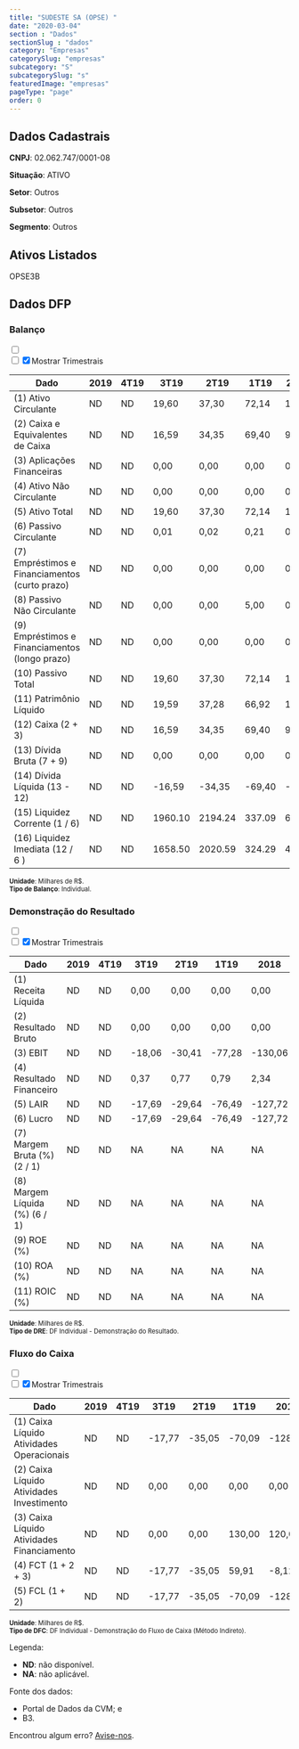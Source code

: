 ```yaml
---  
title: "SUDESTE SA (OPSE) "  
date: "2020-03-04"  
section : "Dados"  
sectionSlug : "dados"  
category: "Empresas"  
categorySlug: "empresas"  
subcategory: "S"  
subcategorySlug: "s"  
featuredImage: "empresas"  
pageType: "page"  
order: 0  
---
```



## Dados Cadastrais


**CNPJ**: 02.062.747/0001-08

**Situação**: ATIVO

**Setor**: Outros

**Subsetor**: Outros

**Segmento**: Outros


## Ativos Listados


OPSE3B 


## Dados DFP

### Balanço
  
<input type='checkbox' class='toggleCommand' id='toggleBalanco' name='toggleBalanco'>  
<div class='filter-group-balanco'>  
<div class='check_button_balanco'>  
<label for='toggleBalanco'>  
<input type='checkbox' data-filter-col='trimBalanco'><input type='checkbox' data-filter-col='trimBalanco' checked><span>Mostrar Trimestrais</span>  
</label>  
</div>  
</div>  
<div class='overflow balancoTableWrapper'>  
<table class='balancoTable'>  
<thead>  
<tr>  
<th class='dataHeader fixedLeftColumn'>Dado</th>  
<th>2019</th>  
<th class='trimHeader' data-col='trimBalanco'>4T19</th>  
<th class='trimHeader' data-col='trimBalanco'>3T19</th>  
<th class='trimHeader' data-col='trimBalanco'>2T19</th>  
<th class='trimHeader' data-col='trimBalanco'>1T19</th>  
<th>2018</th>  
<th class='trimHeader' data-col='trimBalanco'>4T18</th>  
<th class='trimHeader' data-col='trimBalanco'>3T18</th>  
<th class='trimHeader' data-col='trimBalanco'>2T18</th>  
<th class='trimHeader' data-col='trimBalanco'>1T18</th>  
<th>2017</th>  
<th class='trimHeader' data-col='trimBalanco'>4T17</th>  
<th class='trimHeader' data-col='trimBalanco'>3T17</th>  
<th class='trimHeader' data-col='trimBalanco'>2T17</th>  
<th class='trimHeader' data-col='trimBalanco'>1T17</th>  
<th>2016</th>  
<th class='trimHeader' data-col='trimBalanco'>4T16</th>  
<th class='trimHeader' data-col='trimBalanco'>3T16</th>  
<th class='trimHeader' data-col='trimBalanco'>2T16</th>  
<th class='trimHeader' data-col='trimBalanco'>1T16</th>  
<th>2015</th>  
<th class='trimHeader' data-col='trimBalanco'>4T15</th>  
<th class='trimHeader' data-col='trimBalanco'>3T15</th>  
<th class='trimHeader' data-col='trimBalanco'>2T15</th>  
<th class='trimHeader' data-col='trimBalanco'>1T15</th>  
<th>2014</th>  
<th class='trimHeader' data-col='trimBalanco'>4T14</th>  
<th class='trimHeader' data-col='trimBalanco'>3T14</th>  
<th class='trimHeader' data-col='trimBalanco'>2T14</th>  
<th class='trimHeader' data-col='trimBalanco'>1T14</th>  
<th>2013</th>  
<th class='trimHeader' data-col='trimBalanco'>4T13</th>  
<th class='trimHeader' data-col='trimBalanco'>3T13</th>  
<th class='trimHeader' data-col='trimBalanco'>2T13</th>  
<th class='trimHeader' data-col='trimBalanco'>1T13</th>  
<th>2012</th>  
<th class='trimHeader' data-col='trimBalanco'>4T12</th>  
<th class='trimHeader' data-col='trimBalanco'>3T12</th>  
<th class='trimHeader' data-col='trimBalanco'>2T12</th>  
<th class='trimHeader' data-col='trimBalanco'>1T12</th>  
<th>2011</th>  
<th class='trimHeader' data-col='trimBalanco'>4T11</th>  
<th class='trimHeader' data-col='trimBalanco'>3T11</th>  
<th class='trimHeader' data-col='trimBalanco'>2T11</th>  
<th class='trimHeader' data-col='trimBalanco'>1T11</th>  
<th>2010</th>  
<th class='trimHeader' data-col='trimBalanco'>4T10</th>  
<th class='trimHeader' data-col='trimBalanco'>3T10</th>  
<th class='trimHeader' data-col='trimBalanco'>2T10</th>  
<th class='trimHeader' data-col='trimBalanco'>1T10</th>  
<th>2009</th>  
<th class='trimHeader' data-col='trimBalanco'>4T09</th>  
<th class='trimHeader' data-col='trimBalanco'>3T09</th>  
<th class='trimHeader' data-col='trimBalanco'>2T09</th>  
<th class='trimHeader' data-col='trimBalanco'>1T09</th>  
</tr>  
</thead>  
<tbody>  
<tr>  
<td class='leftAlignCell rowDescription fixedLeftColumn'>(1) Ativo Circulante</td>  
<td>ND</td>  
<td data-col='trimBalanco' class='trimData'>ND</td>  
<td data-col='trimBalanco' class='trimData'>19,60</td>  
<td data-col='trimBalanco' class='trimData'>37,30</td>  
<td data-col='trimBalanco' class='trimData'>72,14</td>  
<td>13,61</td>  
<td data-col='trimBalanco' class='trimData'>13,61</td>  
<td data-col='trimBalanco' class='trimData'>29,84</td>  
<td data-col='trimBalanco' class='trimData'>13,61</td>  
<td data-col='trimBalanco' class='trimData'>87,02</td>  
<td>21,14</td>  
<td data-col='trimBalanco' class='trimData'>21,14</td>  
<td data-col='trimBalanco' class='trimData'>45,26</td>  
<td data-col='trimBalanco' class='trimData'>75,47</td>  
<td data-col='trimBalanco' class='trimData'>99,18</td>  
<td>20,27</td>  
<td data-col='trimBalanco' class='trimData'>20,27</td>  
<td data-col='trimBalanco' class='trimData'>41,76</td>  
<td data-col='trimBalanco' class='trimData'>71,03</td>  
<td data-col='trimBalanco' class='trimData'>20,27</td>  
<td>16,21</td>  
<td data-col='trimBalanco' class='trimData'>16,21</td>  
<td data-col='trimBalanco' class='trimData'>37,96</td>  
<td data-col='trimBalanco' class='trimData'>55,82</td>  
<td data-col='trimBalanco' class='trimData'>78,72</td>  
<td>19,82</td>  
<td data-col='trimBalanco' class='trimData'>19,82</td>  
<td data-col='trimBalanco' class='trimData'>38,40</td>  
<td data-col='trimBalanco' class='trimData'>55,58</td>  
<td data-col='trimBalanco' class='trimData'>78,50</td>  
<td>13,43</td>  
<td data-col='trimBalanco' class='trimData'>13,43</td>  
<td data-col='trimBalanco' class='trimData'>20,64</td>  
<td data-col='trimBalanco' class='trimData'>13,43</td>  
<td data-col='trimBalanco' class='trimData'>40,47</td>  
<td>95,73</td>  
<td data-col='trimBalanco' class='trimData'>95,73</td>  
<td data-col='trimBalanco' class='trimData'>24,84</td>  
<td data-col='trimBalanco' class='trimData'>31,59</td>  
<td data-col='trimBalanco' class='trimData'>61,91</td>  
<td>21,60</td>  
<td data-col='trimBalanco' class='trimData'>19,76</td>  
<td data-col='trimBalanco' class='trimData'>38,67</td>  
<td data-col='trimBalanco' class='trimData'>58,55</td>  
<td data-col='trimBalanco' class='trimData'>91,92</td>  
<td>28,99</td>  
<td data-col='trimBalanco' class='trimData'>28,99</td>  
<td data-col='trimBalanco' class='trimData'>29,59</td>  
<td data-col='trimBalanco' class='trimData'>29,59</td>  
<td data-col='trimBalanco' class='trimData'>29,59</td>  
<td>10,40</td>  
<td data-col='trimBalanco' class='trimData'>10,40</td>  
<td data-col='trimBalanco' class='trimData'>ND</td>  
<td data-col='trimBalanco' class='trimData'>ND</td>  
<td data-col='trimBalanco' class='trimData'>ND</td>  
</tr>  
<tr>  
<td class='leftAlignCell rowDescription fixedLeftColumn'>(2) Caixa e Equivalentes de Caixa</td>  
<td>ND</td>  
<td data-col='trimBalanco' class='trimData'>ND</td>  
<td data-col='trimBalanco' class='trimData'>16,59</td>  
<td data-col='trimBalanco' class='trimData'>34,35</td>  
<td data-col='trimBalanco' class='trimData'>69,40</td>  
<td>9,49</td>  
<td data-col='trimBalanco' class='trimData'>9,49</td>  
<td data-col='trimBalanco' class='trimData'>25,88</td>  
<td data-col='trimBalanco' class='trimData'>9,49</td>  
<td data-col='trimBalanco' class='trimData'>83,35</td>  
<td>17,61</td>  
<td data-col='trimBalanco' class='trimData'>17,61</td>  
<td data-col='trimBalanco' class='trimData'>42,07</td>  
<td data-col='trimBalanco' class='trimData'>71,51</td>  
<td data-col='trimBalanco' class='trimData'>95,67</td>  
<td>16,96</td>  
<td data-col='trimBalanco' class='trimData'>16,96</td>  
<td data-col='trimBalanco' class='trimData'>39,08</td>  
<td data-col='trimBalanco' class='trimData'>68,58</td>  
<td data-col='trimBalanco' class='trimData'>16,96</td>  
<td>14,25</td>  
<td data-col='trimBalanco' class='trimData'>14,25</td>  
<td data-col='trimBalanco' class='trimData'>36,48</td>  
<td data-col='trimBalanco' class='trimData'>54,53</td>  
<td data-col='trimBalanco' class='trimData'>77,79</td>  
<td>18,47</td>  
<td data-col='trimBalanco' class='trimData'>18,47</td>  
<td data-col='trimBalanco' class='trimData'>37,41</td>  
<td data-col='trimBalanco' class='trimData'>53,93</td>  
<td data-col='trimBalanco' class='trimData'>77,12</td>  
<td>12,12</td>  
<td data-col='trimBalanco' class='trimData'>12,12</td>  
<td data-col='trimBalanco' class='trimData'>19,47</td>  
<td data-col='trimBalanco' class='trimData'>12,12</td>  
<td data-col='trimBalanco' class='trimData'>37,53</td>  
<td>93,03</td>  
<td data-col='trimBalanco' class='trimData'>93,03</td>  
<td data-col='trimBalanco' class='trimData'>0,09</td>  
<td data-col='trimBalanco' class='trimData'>31,59</td>  
<td data-col='trimBalanco' class='trimData'>61,91</td>  
<td>19,76</td>  
<td data-col='trimBalanco' class='trimData'>19,76</td>  
<td data-col='trimBalanco' class='trimData'>37,11</td>  
<td data-col='trimBalanco' class='trimData'>57,35</td>  
<td data-col='trimBalanco' class='trimData'>91,20</td>  
<td>28,99</td>  
<td data-col='trimBalanco' class='trimData'>28,99</td>  
<td data-col='trimBalanco' class='trimData'>28,99</td>  
<td data-col='trimBalanco' class='trimData'>28,99</td>  
<td data-col='trimBalanco' class='trimData'>28,99</td>  
<td>10,40</td>  
<td data-col='trimBalanco' class='trimData'>10,40</td>  
<td data-col='trimBalanco' class='trimData'>ND</td>  
<td data-col='trimBalanco' class='trimData'>ND</td>  
<td data-col='trimBalanco' class='trimData'>ND</td>  
</tr>  
<tr>  
<td class='leftAlignCell rowDescription fixedLeftColumn'>(3) Aplicações Financeiras</td>  
<td>ND</td>  
<td data-col='trimBalanco' class='trimData'>ND</td>  
<td data-col='trimBalanco' class='trimData'>0,00</td>  
<td data-col='trimBalanco' class='trimData'>0,00</td>  
<td data-col='trimBalanco' class='trimData'>0,00</td>  
<td>0,00</td>  
<td data-col='trimBalanco' class='trimData'>0,00</td>  
<td data-col='trimBalanco' class='trimData'>0,00</td>  
<td data-col='trimBalanco' class='trimData'>0,00</td>  
<td data-col='trimBalanco' class='trimData'>0,00</td>  
<td>0,00</td>  
<td data-col='trimBalanco' class='trimData'>0,00</td>  
<td data-col='trimBalanco' class='trimData'>0,00</td>  
<td data-col='trimBalanco' class='trimData'>0,00</td>  
<td data-col='trimBalanco' class='trimData'>0,00</td>  
<td>0,00</td>  
<td data-col='trimBalanco' class='trimData'>0,00</td>  
<td data-col='trimBalanco' class='trimData'>0,00</td>  
<td data-col='trimBalanco' class='trimData'>0,00</td>  
<td data-col='trimBalanco' class='trimData'>0,00</td>  
<td>0,00</td>  
<td data-col='trimBalanco' class='trimData'>0,00</td>  
<td data-col='trimBalanco' class='trimData'>0,00</td>  
<td data-col='trimBalanco' class='trimData'>0,00</td>  
<td data-col='trimBalanco' class='trimData'>0,00</td>  
<td>0,00</td>  
<td data-col='trimBalanco' class='trimData'>0,00</td>  
<td data-col='trimBalanco' class='trimData'>0,00</td>  
<td data-col='trimBalanco' class='trimData'>0,00</td>  
<td data-col='trimBalanco' class='trimData'>0,00</td>  
<td>0,00</td>  
<td data-col='trimBalanco' class='trimData'>0,00</td>  
<td data-col='trimBalanco' class='trimData'>0,00</td>  
<td data-col='trimBalanco' class='trimData'>0,00</td>  
<td data-col='trimBalanco' class='trimData'>0,00</td>  
<td>0,00</td>  
<td data-col='trimBalanco' class='trimData'>0,00</td>  
<td data-col='trimBalanco' class='trimData'>24,76</td>  
<td data-col='trimBalanco' class='trimData'>0,00</td>  
<td data-col='trimBalanco' class='trimData'>0,00</td>  
<td>0,00</td>  
<td data-col='trimBalanco' class='trimData'>0,00</td>  
<td data-col='trimBalanco' class='trimData'>0,00</td>  
<td data-col='trimBalanco' class='trimData'>0,00</td>  
<td data-col='trimBalanco' class='trimData'>0,00</td>  
<td>0,00</td>  
<td data-col='trimBalanco' class='trimData'>0,00</td>  
<td data-col='trimBalanco' class='trimData'>0,00</td>  
<td data-col='trimBalanco' class='trimData'>0,00</td>  
<td data-col='trimBalanco' class='trimData'>0,00</td>  
<td>0,00</td>  
<td data-col='trimBalanco' class='trimData'>0,00</td>  
<td data-col='trimBalanco' class='trimData'>ND</td>  
<td data-col='trimBalanco' class='trimData'>ND</td>  
<td data-col='trimBalanco' class='trimData'>ND</td>  
</tr>  
<tr>  
<td class='leftAlignCell rowDescription fixedLeftColumn'>(4) Ativo Não Circulante</td>  
<td>ND</td>  
<td data-col='trimBalanco' class='trimData'>ND</td>  
<td data-col='trimBalanco' class='trimData'>0,00</td>  
<td data-col='trimBalanco' class='trimData'>0,00</td>  
<td data-col='trimBalanco' class='trimData'>0,00</td>  
<td>0,00</td>  
<td data-col='trimBalanco' class='trimData'>0,00</td>  
<td data-col='trimBalanco' class='trimData'>0,00</td>  
<td data-col='trimBalanco' class='trimData'>0,00</td>  
<td data-col='trimBalanco' class='trimData'>0,00</td>  
<td>0,00</td>  
<td data-col='trimBalanco' class='trimData'>0,00</td>  
<td data-col='trimBalanco' class='trimData'>0,00</td>  
<td data-col='trimBalanco' class='trimData'>0,00</td>  
<td data-col='trimBalanco' class='trimData'>0,00</td>  
<td>0,00</td>  
<td data-col='trimBalanco' class='trimData'>0,00</td>  
<td data-col='trimBalanco' class='trimData'>0,00</td>  
<td data-col='trimBalanco' class='trimData'>0,00</td>  
<td data-col='trimBalanco' class='trimData'>0,00</td>  
<td>0,00</td>  
<td data-col='trimBalanco' class='trimData'>0,00</td>  
<td data-col='trimBalanco' class='trimData'>0,00</td>  
<td data-col='trimBalanco' class='trimData'>0,00</td>  
<td data-col='trimBalanco' class='trimData'>0,00</td>  
<td>0,00</td>  
<td data-col='trimBalanco' class='trimData'>0,00</td>  
<td data-col='trimBalanco' class='trimData'>0,00</td>  
<td data-col='trimBalanco' class='trimData'>0,00</td>  
<td data-col='trimBalanco' class='trimData'>0,00</td>  
<td>0,00</td>  
<td data-col='trimBalanco' class='trimData'>0,00</td>  
<td data-col='trimBalanco' class='trimData'>0,00</td>  
<td data-col='trimBalanco' class='trimData'>0,00</td>  
<td data-col='trimBalanco' class='trimData'>0,00</td>  
<td>0,00</td>  
<td data-col='trimBalanco' class='trimData'>0,00</td>  
<td data-col='trimBalanco' class='trimData'>2,61</td>  
<td data-col='trimBalanco' class='trimData'>2,40</td>  
<td data-col='trimBalanco' class='trimData'>1,99</td>  
<td>0,00</td>  
<td data-col='trimBalanco' class='trimData'>1,84</td>  
<td data-col='trimBalanco' class='trimData'>0,00</td>  
<td data-col='trimBalanco' class='trimData'>0,00</td>  
<td data-col='trimBalanco' class='trimData'>0,00</td>  
<td>0,61</td>  
<td data-col='trimBalanco' class='trimData'>0,61</td>  
<td data-col='trimBalanco' class='trimData'>0,00</td>  
<td data-col='trimBalanco' class='trimData'>0,00</td>  
<td data-col='trimBalanco' class='trimData'>0,00</td>  
<td>0,02</td>  
<td data-col='trimBalanco' class='trimData'>0,02</td>  
<td data-col='trimBalanco' class='trimData'>ND</td>  
<td data-col='trimBalanco' class='trimData'>ND</td>  
<td data-col='trimBalanco' class='trimData'>ND</td>  
</tr>  
<tr>  
<td class='leftAlignCell rowDescription fixedLeftColumn'>(5) Ativo Total</td>  
<td>ND</td>  
<td data-col='trimBalanco' class='trimData'>ND</td>  
<td data-col='trimBalanco' class='trimData'>19,60</td>  
<td data-col='trimBalanco' class='trimData'>37,30</td>  
<td data-col='trimBalanco' class='trimData'>72,14</td>  
<td>13,61</td>  
<td data-col='trimBalanco' class='trimData'>13,61</td>  
<td data-col='trimBalanco' class='trimData'>29,84</td>  
<td data-col='trimBalanco' class='trimData'>13,61</td>  
<td data-col='trimBalanco' class='trimData'>87,02</td>  
<td>21,14</td>  
<td data-col='trimBalanco' class='trimData'>21,14</td>  
<td data-col='trimBalanco' class='trimData'>45,26</td>  
<td data-col='trimBalanco' class='trimData'>75,47</td>  
<td data-col='trimBalanco' class='trimData'>99,18</td>  
<td>20,27</td>  
<td data-col='trimBalanco' class='trimData'>20,27</td>  
<td data-col='trimBalanco' class='trimData'>41,76</td>  
<td data-col='trimBalanco' class='trimData'>71,03</td>  
<td data-col='trimBalanco' class='trimData'>20,27</td>  
<td>16,21</td>  
<td data-col='trimBalanco' class='trimData'>16,21</td>  
<td data-col='trimBalanco' class='trimData'>37,96</td>  
<td data-col='trimBalanco' class='trimData'>55,82</td>  
<td data-col='trimBalanco' class='trimData'>78,72</td>  
<td>19,82</td>  
<td data-col='trimBalanco' class='trimData'>19,82</td>  
<td data-col='trimBalanco' class='trimData'>38,40</td>  
<td data-col='trimBalanco' class='trimData'>55,58</td>  
<td data-col='trimBalanco' class='trimData'>78,50</td>  
<td>13,43</td>  
<td data-col='trimBalanco' class='trimData'>13,43</td>  
<td data-col='trimBalanco' class='trimData'>20,64</td>  
<td data-col='trimBalanco' class='trimData'>13,43</td>  
<td data-col='trimBalanco' class='trimData'>40,47</td>  
<td>95,73</td>  
<td data-col='trimBalanco' class='trimData'>95,73</td>  
<td data-col='trimBalanco' class='trimData'>27,45</td>  
<td data-col='trimBalanco' class='trimData'>33,99</td>  
<td data-col='trimBalanco' class='trimData'>63,90</td>  
<td>21,60</td>  
<td data-col='trimBalanco' class='trimData'>21,60</td>  
<td data-col='trimBalanco' class='trimData'>38,67</td>  
<td data-col='trimBalanco' class='trimData'>58,55</td>  
<td data-col='trimBalanco' class='trimData'>91,92</td>  
<td>29,59</td>  
<td data-col='trimBalanco' class='trimData'>29,59</td>  
<td data-col='trimBalanco' class='trimData'>29,59</td>  
<td data-col='trimBalanco' class='trimData'>29,59</td>  
<td data-col='trimBalanco' class='trimData'>29,59</td>  
<td>10,41</td>  
<td data-col='trimBalanco' class='trimData'>10,41</td>  
<td data-col='trimBalanco' class='trimData'>ND</td>  
<td data-col='trimBalanco' class='trimData'>ND</td>  
<td data-col='trimBalanco' class='trimData'>ND</td>  
</tr>  
<tr>  
<td class='leftAlignCell rowDescription fixedLeftColumn'>(6) Passivo Circulante</td>  
<td>ND</td>  
<td data-col='trimBalanco' class='trimData'>ND</td>  
<td data-col='trimBalanco' class='trimData'>0,01</td>  
<td data-col='trimBalanco' class='trimData'>0,02</td>  
<td data-col='trimBalanco' class='trimData'>0,21</td>  
<td>0,20</td>  
<td data-col='trimBalanco' class='trimData'>0,20</td>  
<td data-col='trimBalanco' class='trimData'>0,21</td>  
<td data-col='trimBalanco' class='trimData'>0,20</td>  
<td data-col='trimBalanco' class='trimData'>15,31</td>  
<td>0,01</td>  
<td data-col='trimBalanco' class='trimData'>0,01</td>  
<td data-col='trimBalanco' class='trimData'>0,01</td>  
<td data-col='trimBalanco' class='trimData'>0,03</td>  
<td data-col='trimBalanco' class='trimData'>0,06</td>  
<td>0,16</td>  
<td data-col='trimBalanco' class='trimData'>0,16</td>  
<td data-col='trimBalanco' class='trimData'>0,17</td>  
<td data-col='trimBalanco' class='trimData'>17,77</td>  
<td data-col='trimBalanco' class='trimData'>0,16</td>  
<td>0,17</td>  
<td data-col='trimBalanco' class='trimData'>0,17</td>  
<td data-col='trimBalanco' class='trimData'>0,19</td>  
<td data-col='trimBalanco' class='trimData'>0,04</td>  
<td data-col='trimBalanco' class='trimData'>0,00</td>  
<td>0,04</td>  
<td data-col='trimBalanco' class='trimData'>0,04</td>  
<td data-col='trimBalanco' class='trimData'>0,04</td>  
<td data-col='trimBalanco' class='trimData'>0,04</td>  
<td data-col='trimBalanco' class='trimData'>0,50</td>  
<td>1,74</td>  
<td data-col='trimBalanco' class='trimData'>1,74</td>  
<td data-col='trimBalanco' class='trimData'>1,74</td>  
<td data-col='trimBalanco' class='trimData'>1,74</td>  
<td data-col='trimBalanco' class='trimData'>1,74</td>  
<td>1,59</td>  
<td data-col='trimBalanco' class='trimData'>1,59</td>  
<td data-col='trimBalanco' class='trimData'>1,49</td>  
<td data-col='trimBalanco' class='trimData'>0,02</td>  
<td data-col='trimBalanco' class='trimData'>1,96</td>  
<td>0,03</td>  
<td data-col='trimBalanco' class='trimData'>0,03</td>  
<td data-col='trimBalanco' class='trimData'>0,03</td>  
<td data-col='trimBalanco' class='trimData'>18,77</td>  
<td data-col='trimBalanco' class='trimData'>17,90</td>  
<td>0,03</td>  
<td data-col='trimBalanco' class='trimData'>0,03</td>  
<td data-col='trimBalanco' class='trimData'>0,03</td>  
<td data-col='trimBalanco' class='trimData'>0,03</td>  
<td data-col='trimBalanco' class='trimData'>0,03</td>  
<td>0,02</td>  
<td data-col='trimBalanco' class='trimData'>0,02</td>  
<td data-col='trimBalanco' class='trimData'>ND</td>  
<td data-col='trimBalanco' class='trimData'>ND</td>  
<td data-col='trimBalanco' class='trimData'>ND</td>  
</tr>  
<tr>  
<td class='leftAlignCell rowDescription fixedLeftColumn'>(7) Empréstimos e Financiamentos (curto prazo)</td>  
<td>ND</td>  
<td data-col='trimBalanco' class='trimData'>ND</td>  
<td data-col='trimBalanco' class='trimData'>0,00</td>  
<td data-col='trimBalanco' class='trimData'>0,00</td>  
<td data-col='trimBalanco' class='trimData'>0,00</td>  
<td>0,00</td>  
<td data-col='trimBalanco' class='trimData'>0,00</td>  
<td data-col='trimBalanco' class='trimData'>0,00</td>  
<td data-col='trimBalanco' class='trimData'>0,00</td>  
<td data-col='trimBalanco' class='trimData'>0,00</td>  
<td>0,00</td>  
<td data-col='trimBalanco' class='trimData'>0,00</td>  
<td data-col='trimBalanco' class='trimData'>0,00</td>  
<td data-col='trimBalanco' class='trimData'>0,00</td>  
<td data-col='trimBalanco' class='trimData'>0,00</td>  
<td>0,00</td>  
<td data-col='trimBalanco' class='trimData'>0,00</td>  
<td data-col='trimBalanco' class='trimData'>0,00</td>  
<td data-col='trimBalanco' class='trimData'>0,00</td>  
<td data-col='trimBalanco' class='trimData'>0,00</td>  
<td>0,00</td>  
<td data-col='trimBalanco' class='trimData'>0,00</td>  
<td data-col='trimBalanco' class='trimData'>0,00</td>  
<td data-col='trimBalanco' class='trimData'>0,00</td>  
<td data-col='trimBalanco' class='trimData'>0,00</td>  
<td>0,00</td>  
<td data-col='trimBalanco' class='trimData'>0,00</td>  
<td data-col='trimBalanco' class='trimData'>0,00</td>  
<td data-col='trimBalanco' class='trimData'>0,00</td>  
<td data-col='trimBalanco' class='trimData'>0,00</td>  
<td>0,00</td>  
<td data-col='trimBalanco' class='trimData'>0,00</td>  
<td data-col='trimBalanco' class='trimData'>0,00</td>  
<td data-col='trimBalanco' class='trimData'>0,00</td>  
<td data-col='trimBalanco' class='trimData'>0,00</td>  
<td>0,00</td>  
<td data-col='trimBalanco' class='trimData'>0,00</td>  
<td data-col='trimBalanco' class='trimData'>0,00</td>  
<td data-col='trimBalanco' class='trimData'>0,00</td>  
<td data-col='trimBalanco' class='trimData'>0,00</td>  
<td>0,00</td>  
<td data-col='trimBalanco' class='trimData'>0,00</td>  
<td data-col='trimBalanco' class='trimData'>0,00</td>  
<td data-col='trimBalanco' class='trimData'>0,00</td>  
<td data-col='trimBalanco' class='trimData'>0,00</td>  
<td>0,00</td>  
<td data-col='trimBalanco' class='trimData'>0,00</td>  
<td data-col='trimBalanco' class='trimData'>0,00</td>  
<td data-col='trimBalanco' class='trimData'>0,00</td>  
<td data-col='trimBalanco' class='trimData'>0,00</td>  
<td>0,00</td>  
<td data-col='trimBalanco' class='trimData'>0,00</td>  
<td data-col='trimBalanco' class='trimData'>ND</td>  
<td data-col='trimBalanco' class='trimData'>ND</td>  
<td data-col='trimBalanco' class='trimData'>ND</td>  
</tr>  
<tr>  
<td class='leftAlignCell rowDescription fixedLeftColumn'>(8) Passivo Não Circulante</td>  
<td>ND</td>  
<td data-col='trimBalanco' class='trimData'>ND</td>  
<td data-col='trimBalanco' class='trimData'>0,00</td>  
<td data-col='trimBalanco' class='trimData'>0,00</td>  
<td data-col='trimBalanco' class='trimData'>5,00</td>  
<td>0,00</td>  
<td data-col='trimBalanco' class='trimData'>0,00</td>  
<td data-col='trimBalanco' class='trimData'>0,00</td>  
<td data-col='trimBalanco' class='trimData'>0,00</td>  
<td data-col='trimBalanco' class='trimData'>0,00</td>  
<td>0,00</td>  
<td data-col='trimBalanco' class='trimData'>0,00</td>  
<td data-col='trimBalanco' class='trimData'>0,00</td>  
<td data-col='trimBalanco' class='trimData'>0,00</td>  
<td data-col='trimBalanco' class='trimData'>0,00</td>  
<td>0,00</td>  
<td data-col='trimBalanco' class='trimData'>0,00</td>  
<td data-col='trimBalanco' class='trimData'>0,00</td>  
<td data-col='trimBalanco' class='trimData'>0,00</td>  
<td data-col='trimBalanco' class='trimData'>0,00</td>  
<td>0,00</td>  
<td data-col='trimBalanco' class='trimData'>0,00</td>  
<td data-col='trimBalanco' class='trimData'>0,00</td>  
<td data-col='trimBalanco' class='trimData'>0,00</td>  
<td data-col='trimBalanco' class='trimData'>0,00</td>  
<td>0,00</td>  
<td data-col='trimBalanco' class='trimData'>0,00</td>  
<td data-col='trimBalanco' class='trimData'>0,00</td>  
<td data-col='trimBalanco' class='trimData'>0,00</td>  
<td data-col='trimBalanco' class='trimData'>0,00</td>  
<td>0,00</td>  
<td data-col='trimBalanco' class='trimData'>0,00</td>  
<td data-col='trimBalanco' class='trimData'>0,00</td>  
<td data-col='trimBalanco' class='trimData'>0,00</td>  
<td data-col='trimBalanco' class='trimData'>0,00</td>  
<td>0,00</td>  
<td data-col='trimBalanco' class='trimData'>0,00</td>  
<td data-col='trimBalanco' class='trimData'>0,00</td>  
<td data-col='trimBalanco' class='trimData'>0,00</td>  
<td data-col='trimBalanco' class='trimData'>0,00</td>  
<td>0,00</td>  
<td data-col='trimBalanco' class='trimData'>0,00</td>  
<td data-col='trimBalanco' class='trimData'>0,00</td>  
<td data-col='trimBalanco' class='trimData'>0,00</td>  
<td data-col='trimBalanco' class='trimData'>0,00</td>  
<td>0,00</td>  
<td data-col='trimBalanco' class='trimData'>0,00</td>  
<td data-col='trimBalanco' class='trimData'>0,00</td>  
<td data-col='trimBalanco' class='trimData'>0,00</td>  
<td data-col='trimBalanco' class='trimData'>0,00</td>  
<td>0,00</td>  
<td data-col='trimBalanco' class='trimData'>0,00</td>  
<td data-col='trimBalanco' class='trimData'>ND</td>  
<td data-col='trimBalanco' class='trimData'>ND</td>  
<td data-col='trimBalanco' class='trimData'>ND</td>  
</tr>  
<tr>  
<td class='leftAlignCell rowDescription fixedLeftColumn'>(9) Empréstimos e Financiamentos (longo prazo)</td>  
<td>ND</td>  
<td data-col='trimBalanco' class='trimData'>ND</td>  
<td data-col='trimBalanco' class='trimData'>0,00</td>  
<td data-col='trimBalanco' class='trimData'>0,00</td>  
<td data-col='trimBalanco' class='trimData'>0,00</td>  
<td>0,00</td>  
<td data-col='trimBalanco' class='trimData'>0,00</td>  
<td data-col='trimBalanco' class='trimData'>0,00</td>  
<td data-col='trimBalanco' class='trimData'>0,00</td>  
<td data-col='trimBalanco' class='trimData'>0,00</td>  
<td>0,00</td>  
<td data-col='trimBalanco' class='trimData'>0,00</td>  
<td data-col='trimBalanco' class='trimData'>0,00</td>  
<td data-col='trimBalanco' class='trimData'>0,00</td>  
<td data-col='trimBalanco' class='trimData'>0,00</td>  
<td>0,00</td>  
<td data-col='trimBalanco' class='trimData'>0,00</td>  
<td data-col='trimBalanco' class='trimData'>0,00</td>  
<td data-col='trimBalanco' class='trimData'>0,00</td>  
<td data-col='trimBalanco' class='trimData'>0,00</td>  
<td>0,00</td>  
<td data-col='trimBalanco' class='trimData'>0,00</td>  
<td data-col='trimBalanco' class='trimData'>0,00</td>  
<td data-col='trimBalanco' class='trimData'>0,00</td>  
<td data-col='trimBalanco' class='trimData'>0,00</td>  
<td>0,00</td>  
<td data-col='trimBalanco' class='trimData'>0,00</td>  
<td data-col='trimBalanco' class='trimData'>0,00</td>  
<td data-col='trimBalanco' class='trimData'>0,00</td>  
<td data-col='trimBalanco' class='trimData'>0,00</td>  
<td>0,00</td>  
<td data-col='trimBalanco' class='trimData'>0,00</td>  
<td data-col='trimBalanco' class='trimData'>0,00</td>  
<td data-col='trimBalanco' class='trimData'>0,00</td>  
<td data-col='trimBalanco' class='trimData'>0,00</td>  
<td>0,00</td>  
<td data-col='trimBalanco' class='trimData'>0,00</td>  
<td data-col='trimBalanco' class='trimData'>0,00</td>  
<td data-col='trimBalanco' class='trimData'>0,00</td>  
<td data-col='trimBalanco' class='trimData'>0,00</td>  
<td>0,00</td>  
<td data-col='trimBalanco' class='trimData'>0,00</td>  
<td data-col='trimBalanco' class='trimData'>0,00</td>  
<td data-col='trimBalanco' class='trimData'>0,00</td>  
<td data-col='trimBalanco' class='trimData'>0,00</td>  
<td>0,00</td>  
<td data-col='trimBalanco' class='trimData'>0,00</td>  
<td data-col='trimBalanco' class='trimData'>0,00</td>  
<td data-col='trimBalanco' class='trimData'>0,00</td>  
<td data-col='trimBalanco' class='trimData'>0,00</td>  
<td>0,00</td>  
<td data-col='trimBalanco' class='trimData'>0,00</td>  
<td data-col='trimBalanco' class='trimData'>ND</td>  
<td data-col='trimBalanco' class='trimData'>ND</td>  
<td data-col='trimBalanco' class='trimData'>ND</td>  
</tr>  
<tr>  
<td class='leftAlignCell rowDescription fixedLeftColumn'>(10) Passivo Total</td>  
<td>ND</td>  
<td data-col='trimBalanco' class='trimData'>ND</td>  
<td data-col='trimBalanco' class='trimData'>19,60</td>  
<td data-col='trimBalanco' class='trimData'>37,30</td>  
<td data-col='trimBalanco' class='trimData'>72,14</td>  
<td>13,61</td>  
<td data-col='trimBalanco' class='trimData'>13,61</td>  
<td data-col='trimBalanco' class='trimData'>29,84</td>  
<td data-col='trimBalanco' class='trimData'>13,61</td>  
<td data-col='trimBalanco' class='trimData'>87,02</td>  
<td>21,14</td>  
<td data-col='trimBalanco' class='trimData'>21,14</td>  
<td data-col='trimBalanco' class='trimData'>45,26</td>  
<td data-col='trimBalanco' class='trimData'>75,47</td>  
<td data-col='trimBalanco' class='trimData'>99,18</td>  
<td>20,27</td>  
<td data-col='trimBalanco' class='trimData'>20,27</td>  
<td data-col='trimBalanco' class='trimData'>41,76</td>  
<td data-col='trimBalanco' class='trimData'>71,03</td>  
<td data-col='trimBalanco' class='trimData'>20,27</td>  
<td>16,21</td>  
<td data-col='trimBalanco' class='trimData'>16,21</td>  
<td data-col='trimBalanco' class='trimData'>37,96</td>  
<td data-col='trimBalanco' class='trimData'>55,82</td>  
<td data-col='trimBalanco' class='trimData'>78,72</td>  
<td>19,82</td>  
<td data-col='trimBalanco' class='trimData'>19,82</td>  
<td data-col='trimBalanco' class='trimData'>38,40</td>  
<td data-col='trimBalanco' class='trimData'>55,58</td>  
<td data-col='trimBalanco' class='trimData'>78,50</td>  
<td>13,43</td>  
<td data-col='trimBalanco' class='trimData'>13,43</td>  
<td data-col='trimBalanco' class='trimData'>20,64</td>  
<td data-col='trimBalanco' class='trimData'>13,43</td>  
<td data-col='trimBalanco' class='trimData'>40,47</td>  
<td>95,73</td>  
<td data-col='trimBalanco' class='trimData'>95,73</td>  
<td data-col='trimBalanco' class='trimData'>27,45</td>  
<td data-col='trimBalanco' class='trimData'>33,99</td>  
<td data-col='trimBalanco' class='trimData'>63,90</td>  
<td>21,60</td>  
<td data-col='trimBalanco' class='trimData'>21,60</td>  
<td data-col='trimBalanco' class='trimData'>38,67</td>  
<td data-col='trimBalanco' class='trimData'>58,55</td>  
<td data-col='trimBalanco' class='trimData'>91,92</td>  
<td>29,59</td>  
<td data-col='trimBalanco' class='trimData'>29,59</td>  
<td data-col='trimBalanco' class='trimData'>29,59</td>  
<td data-col='trimBalanco' class='trimData'>29,59</td>  
<td data-col='trimBalanco' class='trimData'>29,59</td>  
<td>10,41</td>  
<td data-col='trimBalanco' class='trimData'>10,41</td>  
<td data-col='trimBalanco' class='trimData'>ND</td>  
<td data-col='trimBalanco' class='trimData'>ND</td>  
<td data-col='trimBalanco' class='trimData'>ND</td>  
</tr>  
<tr>  
<td class='leftAlignCell rowDescription fixedLeftColumn'>(11) Patrimônio Líquido</td>  
<td>ND</td>  
<td data-col='trimBalanco' class='trimData'>ND</td>  
<td data-col='trimBalanco' class='trimData'>19,59</td>  
<td data-col='trimBalanco' class='trimData'>37,28</td>  
<td data-col='trimBalanco' class='trimData'>66,92</td>  
<td>13,41</td>  
<td data-col='trimBalanco' class='trimData'>13,41</td>  
<td data-col='trimBalanco' class='trimData'>29,63</td>  
<td data-col='trimBalanco' class='trimData'>13,41</td>  
<td data-col='trimBalanco' class='trimData'>71,71</td>  
<td>21,13</td>  
<td data-col='trimBalanco' class='trimData'>21,13</td>  
<td data-col='trimBalanco' class='trimData'>45,24</td>  
<td data-col='trimBalanco' class='trimData'>75,44</td>  
<td data-col='trimBalanco' class='trimData'>99,12</td>  
<td>20,11</td>  
<td data-col='trimBalanco' class='trimData'>20,11</td>  
<td data-col='trimBalanco' class='trimData'>41,59</td>  
<td data-col='trimBalanco' class='trimData'>53,27</td>  
<td data-col='trimBalanco' class='trimData'>20,11</td>  
<td>16,03</td>  
<td data-col='trimBalanco' class='trimData'>16,03</td>  
<td data-col='trimBalanco' class='trimData'>37,78</td>  
<td data-col='trimBalanco' class='trimData'>55,78</td>  
<td data-col='trimBalanco' class='trimData'>78,72</td>  
<td>19,78</td>  
<td data-col='trimBalanco' class='trimData'>19,78</td>  
<td data-col='trimBalanco' class='trimData'>38,36</td>  
<td data-col='trimBalanco' class='trimData'>55,55</td>  
<td data-col='trimBalanco' class='trimData'>78,00</td>  
<td>11,69</td>  
<td data-col='trimBalanco' class='trimData'>11,69</td>  
<td data-col='trimBalanco' class='trimData'>18,90</td>  
<td data-col='trimBalanco' class='trimData'>11,69</td>  
<td data-col='trimBalanco' class='trimData'>38,73</td>  
<td>94,14</td>  
<td data-col='trimBalanco' class='trimData'>94,14</td>  
<td data-col='trimBalanco' class='trimData'>25,96</td>  
<td data-col='trimBalanco' class='trimData'>33,97</td>  
<td data-col='trimBalanco' class='trimData'>61,94</td>  
<td>21,57</td>  
<td data-col='trimBalanco' class='trimData'>21,57</td>  
<td data-col='trimBalanco' class='trimData'>38,64</td>  
<td data-col='trimBalanco' class='trimData'>39,78</td>  
<td data-col='trimBalanco' class='trimData'>74,02</td>  
<td>29,56</td>  
<td data-col='trimBalanco' class='trimData'>29,56</td>  
<td data-col='trimBalanco' class='trimData'>29,56</td>  
<td data-col='trimBalanco' class='trimData'>29,56</td>  
<td data-col='trimBalanco' class='trimData'>29,56</td>  
<td>10,39</td>  
<td data-col='trimBalanco' class='trimData'>10,39</td>  
<td data-col='trimBalanco' class='trimData'>ND</td>  
<td data-col='trimBalanco' class='trimData'>ND</td>  
<td data-col='trimBalanco' class='trimData'>ND</td>  
</tr>  
<tr>  
<td class='leftAlignCell rowDescription fixedLeftColumn'>(12) Caixa (2 + 3)</td>  
<td>ND</td>  
<td data-col='trimBalanco' class='trimData'>ND</td>  
<td class='positiveNumber trimData' data-col='trimBalanco'>16,59</td>  
<td class='positiveNumber trimData' data-col='trimBalanco'>34,35</td>  
<td class='positiveNumber trimData' data-col='trimBalanco'>69,40</td>  
<td class='positiveNumber'>9,49</td>  
<td class='positiveNumber trimData' data-col='trimBalanco'>9,49</td>  
<td class='positiveNumber trimData' data-col='trimBalanco'>25,88</td>  
<td class='positiveNumber trimData' data-col='trimBalanco'>9,49</td>  
<td class='positiveNumber trimData' data-col='trimBalanco'>83,35</td>  
<td class='positiveNumber'>17,61</td>  
<td class='positiveNumber trimData' data-col='trimBalanco'>17,61</td>  
<td class='positiveNumber trimData' data-col='trimBalanco'>42,07</td>  
<td class='positiveNumber trimData' data-col='trimBalanco'>71,51</td>  
<td class='positiveNumber trimData' data-col='trimBalanco'>95,67</td>  
<td class='positiveNumber'>16,96</td>  
<td class='positiveNumber trimData' data-col='trimBalanco'>16,96</td>  
<td class='positiveNumber trimData' data-col='trimBalanco'>39,08</td>  
<td class='positiveNumber trimData' data-col='trimBalanco'>68,58</td>  
<td class='positiveNumber trimData' data-col='trimBalanco'>16,96</td>  
<td class='positiveNumber'>14,25</td>  
<td class='positiveNumber trimData' data-col='trimBalanco'>14,25</td>  
<td class='positiveNumber trimData' data-col='trimBalanco'>36,48</td>  
<td class='positiveNumber trimData' data-col='trimBalanco'>54,53</td>  
<td class='positiveNumber trimData' data-col='trimBalanco'>77,79</td>  
<td class='positiveNumber'>18,47</td>  
<td class='positiveNumber trimData' data-col='trimBalanco'>18,47</td>  
<td class='positiveNumber trimData' data-col='trimBalanco'>37,41</td>  
<td class='positiveNumber trimData' data-col='trimBalanco'>53,93</td>  
<td class='positiveNumber trimData' data-col='trimBalanco'>77,12</td>  
<td class='positiveNumber'>12,12</td>  
<td class='positiveNumber trimData' data-col='trimBalanco'>12,12</td>  
<td class='positiveNumber trimData' data-col='trimBalanco'>19,47</td>  
<td class='positiveNumber trimData' data-col='trimBalanco'>12,12</td>  
<td class='positiveNumber trimData' data-col='trimBalanco'>37,53</td>  
<td class='positiveNumber'>93,03</td>  
<td class='positiveNumber trimData' data-col='trimBalanco'>93,03</td>  
<td class='positiveNumber trimData' data-col='trimBalanco'>0,09</td>  
<td class='positiveNumber trimData' data-col='trimBalanco'>31,59</td>  
<td class='positiveNumber trimData' data-col='trimBalanco'>61,91</td>  
<td class='positiveNumber'>19,76</td>  
<td class='positiveNumber trimData' data-col='trimBalanco'>19,76</td>  
<td class='positiveNumber trimData' data-col='trimBalanco'>37,11</td>  
<td class='positiveNumber trimData' data-col='trimBalanco'>57,35</td>  
<td class='positiveNumber trimData' data-col='trimBalanco'>91,20</td>  
<td class='positiveNumber'>28,99</td>  
<td class='positiveNumber trimData' data-col='trimBalanco'>28,99</td>  
<td class='positiveNumber trimData' data-col='trimBalanco'>28,99</td>  
<td class='positiveNumber trimData' data-col='trimBalanco'>28,99</td>  
<td class='positiveNumber trimData' data-col='trimBalanco'>28,99</td>  
<td class='positiveNumber'>10,40</td>  
<td class='positiveNumber trimData' data-col='trimBalanco'>10,40</td>  
<td data-col='trimBalanco' class='trimData'>ND</td>  
<td data-col='trimBalanco' class='trimData'>ND</td>  
<td data-col='trimBalanco' class='trimData'>ND</td>  
</tr>  
<tr>  
<td class='leftAlignCell rowDescription fixedLeftColumn'>(13) Dívida Bruta (7 + 9)</td>  
<td>ND</td>  
<td data-col='trimBalanco' class='trimData'>ND</td>  
<td class='positiveNumber trimData' data-col='trimBalanco'>0,00</td>  
<td class='positiveNumber trimData' data-col='trimBalanco'>0,00</td>  
<td class='positiveNumber trimData' data-col='trimBalanco'>0,00</td>  
<td class='positiveNumber'>0,00</td>  
<td class='positiveNumber trimData' data-col='trimBalanco'>0,00</td>  
<td class='positiveNumber trimData' data-col='trimBalanco'>0,00</td>  
<td class='positiveNumber trimData' data-col='trimBalanco'>0,00</td>  
<td class='positiveNumber trimData' data-col='trimBalanco'>0,00</td>  
<td class='positiveNumber'>0,00</td>  
<td class='positiveNumber trimData' data-col='trimBalanco'>0,00</td>  
<td class='positiveNumber trimData' data-col='trimBalanco'>0,00</td>  
<td class='positiveNumber trimData' data-col='trimBalanco'>0,00</td>  
<td class='positiveNumber trimData' data-col='trimBalanco'>0,00</td>  
<td class='positiveNumber'>0,00</td>  
<td class='positiveNumber trimData' data-col='trimBalanco'>0,00</td>  
<td class='positiveNumber trimData' data-col='trimBalanco'>0,00</td>  
<td class='positiveNumber trimData' data-col='trimBalanco'>0,00</td>  
<td class='positiveNumber trimData' data-col='trimBalanco'>0,00</td>  
<td class='positiveNumber'>0,00</td>  
<td class='positiveNumber trimData' data-col='trimBalanco'>0,00</td>  
<td class='positiveNumber trimData' data-col='trimBalanco'>0,00</td>  
<td class='positiveNumber trimData' data-col='trimBalanco'>0,00</td>  
<td class='positiveNumber trimData' data-col='trimBalanco'>0,00</td>  
<td class='positiveNumber'>0,00</td>  
<td class='positiveNumber trimData' data-col='trimBalanco'>0,00</td>  
<td class='positiveNumber trimData' data-col='trimBalanco'>0,00</td>  
<td class='positiveNumber trimData' data-col='trimBalanco'>0,00</td>  
<td class='positiveNumber trimData' data-col='trimBalanco'>0,00</td>  
<td class='positiveNumber'>0,00</td>  
<td class='positiveNumber trimData' data-col='trimBalanco'>0,00</td>  
<td class='positiveNumber trimData' data-col='trimBalanco'>0,00</td>  
<td class='positiveNumber trimData' data-col='trimBalanco'>0,00</td>  
<td class='positiveNumber trimData' data-col='trimBalanco'>0,00</td>  
<td class='positiveNumber'>0,00</td>  
<td class='positiveNumber trimData' data-col='trimBalanco'>0,00</td>  
<td class='positiveNumber trimData' data-col='trimBalanco'>0,00</td>  
<td class='positiveNumber trimData' data-col='trimBalanco'>0,00</td>  
<td class='positiveNumber trimData' data-col='trimBalanco'>0,00</td>  
<td class='positiveNumber'>0,00</td>  
<td class='positiveNumber trimData' data-col='trimBalanco'>0,00</td>  
<td class='positiveNumber trimData' data-col='trimBalanco'>0,00</td>  
<td class='positiveNumber trimData' data-col='trimBalanco'>0,00</td>  
<td class='positiveNumber trimData' data-col='trimBalanco'>0,00</td>  
<td class='positiveNumber'>0,00</td>  
<td class='positiveNumber trimData' data-col='trimBalanco'>0,00</td>  
<td class='positiveNumber trimData' data-col='trimBalanco'>0,00</td>  
<td class='positiveNumber trimData' data-col='trimBalanco'>0,00</td>  
<td class='positiveNumber trimData' data-col='trimBalanco'>0,00</td>  
<td class='positiveNumber'>0,00</td>  
<td class='positiveNumber trimData' data-col='trimBalanco'>0,00</td>  
<td data-col='trimBalanco' class='trimData'>ND</td>  
<td data-col='trimBalanco' class='trimData'>ND</td>  
<td data-col='trimBalanco' class='trimData'>ND</td>  
</tr>  
<tr>  
<td class='leftAlignCell rowDescription fixedLeftColumn'>(14) Dívida Líquida  (13 - 12)</td>  
<td>ND</td>  
<td data-col='trimBalanco' class='trimData'>ND</td>  
<td class='positiveNumber trimData' data-col='trimBalanco'>-16,59</td>  
<td class='positiveNumber trimData' data-col='trimBalanco'>-34,35</td>  
<td class='positiveNumber trimData' data-col='trimBalanco'>-69,40</td>  
<td class='positiveNumber'>-9,49</td>  
<td class='positiveNumber trimData' data-col='trimBalanco'>-9,49</td>  
<td class='positiveNumber trimData' data-col='trimBalanco'>-25,88</td>  
<td class='positiveNumber trimData' data-col='trimBalanco'>-9,49</td>  
<td class='positiveNumber trimData' data-col='trimBalanco'>-83,35</td>  
<td class='positiveNumber'>-17,61</td>  
<td class='positiveNumber trimData' data-col='trimBalanco'>-17,61</td>  
<td class='positiveNumber trimData' data-col='trimBalanco'>-42,07</td>  
<td class='positiveNumber trimData' data-col='trimBalanco'>-71,51</td>  
<td class='positiveNumber trimData' data-col='trimBalanco'>-95,67</td>  
<td class='positiveNumber'>-16,96</td>  
<td class='positiveNumber trimData' data-col='trimBalanco'>-16,96</td>  
<td class='positiveNumber trimData' data-col='trimBalanco'>-39,08</td>  
<td class='positiveNumber trimData' data-col='trimBalanco'>-68,58</td>  
<td class='positiveNumber trimData' data-col='trimBalanco'>-16,96</td>  
<td class='positiveNumber'>-14,25</td>  
<td class='positiveNumber trimData' data-col='trimBalanco'>-14,25</td>  
<td class='positiveNumber trimData' data-col='trimBalanco'>-36,48</td>  
<td class='positiveNumber trimData' data-col='trimBalanco'>-54,53</td>  
<td class='positiveNumber trimData' data-col='trimBalanco'>-77,79</td>  
<td class='positiveNumber'>-18,47</td>  
<td class='positiveNumber trimData' data-col='trimBalanco'>-18,47</td>  
<td class='positiveNumber trimData' data-col='trimBalanco'>-37,41</td>  
<td class='positiveNumber trimData' data-col='trimBalanco'>-53,93</td>  
<td class='positiveNumber trimData' data-col='trimBalanco'>-77,12</td>  
<td class='positiveNumber'>-12,12</td>  
<td class='positiveNumber trimData' data-col='trimBalanco'>-12,12</td>  
<td class='positiveNumber trimData' data-col='trimBalanco'>-19,47</td>  
<td class='positiveNumber trimData' data-col='trimBalanco'>-12,12</td>  
<td class='positiveNumber trimData' data-col='trimBalanco'>-37,53</td>  
<td class='positiveNumber'>-93,03</td>  
<td class='positiveNumber trimData' data-col='trimBalanco'>-93,03</td>  
<td class='positiveNumber trimData' data-col='trimBalanco'>-0,09</td>  
<td class='positiveNumber trimData' data-col='trimBalanco'>-31,59</td>  
<td class='positiveNumber trimData' data-col='trimBalanco'>-61,91</td>  
<td class='positiveNumber'>-19,76</td>  
<td class='positiveNumber trimData' data-col='trimBalanco'>-19,76</td>  
<td class='positiveNumber trimData' data-col='trimBalanco'>-37,11</td>  
<td class='positiveNumber trimData' data-col='trimBalanco'>-57,35</td>  
<td class='positiveNumber trimData' data-col='trimBalanco'>-91,20</td>  
<td class='positiveNumber'>-28,99</td>  
<td class='positiveNumber trimData' data-col='trimBalanco'>-28,99</td>  
<td class='positiveNumber trimData' data-col='trimBalanco'>-28,99</td>  
<td class='positiveNumber trimData' data-col='trimBalanco'>-28,99</td>  
<td class='positiveNumber trimData' data-col='trimBalanco'>-28,99</td>  
<td class='positiveNumber'>-10,40</td>  
<td class='positiveNumber trimData' data-col='trimBalanco'>-10,40</td>  
<td data-col='trimBalanco' class='trimData'>ND</td>  
<td data-col='trimBalanco' class='trimData'>ND</td>  
<td data-col='trimBalanco' class='trimData'>ND</td>  
</tr>  
<tr>  
<td class='leftAlignCell rowDescription fixedLeftColumn'>(15) Liquidez Corrente (1 / 6)</td>  
<td>ND</td>  
<td data-col='trimBalanco' class='trimData'>ND</td>  
<td data-col='trimBalanco' class='trimData'>1960.10</td>  
<td data-col='trimBalanco' class='trimData'>2194.24</td>  
<td data-col='trimBalanco' class='trimData'>337.09</td>  
<td>68.40</td>  
<td data-col='trimBalanco' class='trimData'>68.40</td>  
<td data-col='trimBalanco' class='trimData'>143.47</td>  
<td data-col='trimBalanco' class='trimData'>68.40</td>  
<td data-col='trimBalanco' class='trimData'>5.68</td>  
<td>2113.90</td>  
<td data-col='trimBalanco' class='trimData'>2113.90</td>  
<td data-col='trimBalanco' class='trimData'>3017.27</td>  
<td data-col='trimBalanco' class='trimData'>2515.80</td>  
<td data-col='trimBalanco' class='trimData'>1625.89</td>  
<td>125.13</td>  
<td data-col='trimBalanco' class='trimData'>125.13</td>  
<td data-col='trimBalanco' class='trimData'>248.56</td>  
<td data-col='trimBalanco' class='trimData'>4.00</td>  
<td data-col='trimBalanco' class='trimData'>125.13</td>  
<td>94.22</td>  
<td data-col='trimBalanco' class='trimData'>94.22</td>  
<td data-col='trimBalanco' class='trimData'>204.10</td>  
<td data-col='trimBalanco' class='trimData'>1468.95</td>  
<td data-col='trimBalanco' class='trimData'>NA</td>  
<td>535.59</td>  
<td data-col='trimBalanco' class='trimData'>535.59</td>  
<td data-col='trimBalanco' class='trimData'>1037.78</td>  
<td data-col='trimBalanco' class='trimData'>1502.22</td>  
<td data-col='trimBalanco' class='trimData'>156.99</td>  
<td>7.71</td>  
<td data-col='trimBalanco' class='trimData'>7.71</td>  
<td data-col='trimBalanco' class='trimData'>11.85</td>  
<td data-col='trimBalanco' class='trimData'>7.71</td>  
<td data-col='trimBalanco' class='trimData'>23.22</td>  
<td>60.13</td>  
<td data-col='trimBalanco' class='trimData'>60.13</td>  
<td data-col='trimBalanco' class='trimData'>16.65</td>  
<td data-col='trimBalanco' class='trimData'>1435.82</td>  
<td data-col='trimBalanco' class='trimData'>31.64</td>  
<td>771.39</td>  
<td data-col='trimBalanco' class='trimData'>705.79</td>  
<td data-col='trimBalanco' class='trimData'>1381.00</td>  
<td data-col='trimBalanco' class='trimData'>3.12</td>  
<td data-col='trimBalanco' class='trimData'>5.13</td>  
<td>966.23</td>  
<td data-col='trimBalanco' class='trimData'>966.23</td>  
<td data-col='trimBalanco' class='trimData'>986.47</td>  
<td data-col='trimBalanco' class='trimData'>986.47</td>  
<td data-col='trimBalanco' class='trimData'>986.47</td>  
<td>495.10</td>  
<td data-col='trimBalanco' class='trimData'>495.10</td>  
<td data-col='trimBalanco' class='trimData'>ND</td>  
<td data-col='trimBalanco' class='trimData'>ND</td>  
<td data-col='trimBalanco' class='trimData'>ND</td>  
</tr>  
<tr>  
<td class='leftAlignCell rowDescription fixedLeftColumn'>(16) Liquidez Imediata  (12 / 6 )</td>  
<td>ND</td>  
<td data-col='trimBalanco' class='trimData'>ND</td>  
<td data-col='trimBalanco' class='trimData'>1658.50</td>  
<td data-col='trimBalanco' class='trimData'>2020.59</td>  
<td data-col='trimBalanco' class='trimData'>324.29</td>  
<td>47.69</td>  
<td data-col='trimBalanco' class='trimData'>47.69</td>  
<td data-col='trimBalanco' class='trimData'>124.40</td>  
<td data-col='trimBalanco' class='trimData'>47.69</td>  
<td data-col='trimBalanco' class='trimData'>5.45</td>  
<td>1761.50</td>  
<td data-col='trimBalanco' class='trimData'>1761.50</td>  
<td data-col='trimBalanco' class='trimData'>2804.93</td>  
<td data-col='trimBalanco' class='trimData'>2383.67</td>  
<td data-col='trimBalanco' class='trimData'>1568.33</td>  
<td>104.70</td>  
<td data-col='trimBalanco' class='trimData'>104.70</td>  
<td data-col='trimBalanco' class='trimData'>232.64</td>  
<td data-col='trimBalanco' class='trimData'>3.86</td>  
<td data-col='trimBalanco' class='trimData'>104.70</td>  
<td>82.84</td>  
<td data-col='trimBalanco' class='trimData'>82.84</td>  
<td data-col='trimBalanco' class='trimData'>196.11</td>  
<td data-col='trimBalanco' class='trimData'>1434.97</td>  
<td data-col='trimBalanco' class='trimData'>NA</td>  
<td>499.11</td>  
<td data-col='trimBalanco' class='trimData'>499.11</td>  
<td data-col='trimBalanco' class='trimData'>1011.08</td>  
<td data-col='trimBalanco' class='trimData'>1457.62</td>  
<td data-col='trimBalanco' class='trimData'>154.24</td>  
<td>6.96</td>  
<td data-col='trimBalanco' class='trimData'>6.96</td>  
<td data-col='trimBalanco' class='trimData'>11.18</td>  
<td data-col='trimBalanco' class='trimData'>6.96</td>  
<td data-col='trimBalanco' class='trimData'>21.53</td>  
<td>58.44</td>  
<td data-col='trimBalanco' class='trimData'>58.44</td>  
<td data-col='trimBalanco' class='trimData'>0.06</td>  
<td data-col='trimBalanco' class='trimData'>1435.82</td>  
<td data-col='trimBalanco' class='trimData'>31.64</td>  
<td>705.79</td>  
<td data-col='trimBalanco' class='trimData'>705.79</td>  
<td data-col='trimBalanco' class='trimData'>1325.29</td>  
<td data-col='trimBalanco' class='trimData'>3.06</td>  
<td data-col='trimBalanco' class='trimData'>5.09</td>  
<td>966.23</td>  
<td data-col='trimBalanco' class='trimData'>966.23</td>  
<td data-col='trimBalanco' class='trimData'>966.23</td>  
<td data-col='trimBalanco' class='trimData'>966.23</td>  
<td data-col='trimBalanco' class='trimData'>966.23</td>  
<td>495.10</td>  
<td data-col='trimBalanco' class='trimData'>495.10</td>  
<td data-col='trimBalanco' class='trimData'>ND</td>  
<td data-col='trimBalanco' class='trimData'>ND</td>  
<td data-col='trimBalanco' class='trimData'>ND</td>  
</tr>  
</tbody>  
</table>  
</div>  
<p style='font-size:0.7rem; margin:0px;'><strong>Unidade</strong>: Milhares de R$.</p>  
<p style='font-size:0.7rem; margin:0px;'><strong>Tipo de Balanço</strong>: Individual.</p>


### Demonstração do Resultado
  
<input type='checkbox' class='toggleCommand' id='toggleDRE' name='toggleDRE'>  
<div class='filter-group-dre'>  
<div class='check_button_dre'>  
<label for='toggleDRE'>  
<input type='checkbox' data-filter-col='trimDRE'><input type='checkbox' data-filter-col='trimDRE' checked><span>Mostrar Trimestrais</span>  
</label>  
</div>  
</div>  
<div class='overflow balancoTableWrapper'>  
<table class='balancoTable'>  
<thead>  
<tr>  
<th class='dataHeader fixedLeftColumn'>Dado</th>  
<th>2019</th>  
<th class='trimHeader' data-col='trimDRE'>4T19</th>  
<th class='trimHeader' data-col='trimDRE'>3T19</th>  
<th class='trimHeader' data-col='trimDRE'>2T19</th>  
<th class='trimHeader' data-col='trimDRE'>1T19</th>  
<th>2018</th>  
<th class='trimHeader' data-col='trimDRE'>4T18</th>  
<th class='trimHeader' data-col='trimDRE'>3T18</th>  
<th class='trimHeader' data-col='trimDRE'>2T18</th>  
<th class='trimHeader' data-col='trimDRE'>1T18</th>  
<th>2017</th>  
<th class='trimHeader' data-col='trimDRE'>4T17</th>  
<th class='trimHeader' data-col='trimDRE'>3T17</th>  
<th class='trimHeader' data-col='trimDRE'>2T17</th>  
<th class='trimHeader' data-col='trimDRE'>1T17</th>  
<th>2016</th>  
<th class='trimHeader' data-col='trimDRE'>4T16</th>  
<th class='trimHeader' data-col='trimDRE'>3T16</th>  
<th class='trimHeader' data-col='trimDRE'>2T16</th>  
<th class='trimHeader' data-col='trimDRE'>1T16</th>  
<th>2015</th>  
<th class='trimHeader' data-col='trimDRE'>4T15</th>  
<th class='trimHeader' data-col='trimDRE'>3T15</th>  
<th class='trimHeader' data-col='trimDRE'>2T15</th>  
<th class='trimHeader' data-col='trimDRE'>1T15</th>  
<th>2014</th>  
<th class='trimHeader' data-col='trimDRE'>4T14</th>  
<th class='trimHeader' data-col='trimDRE'>3T14</th>  
<th class='trimHeader' data-col='trimDRE'>2T14</th>  
<th class='trimHeader' data-col='trimDRE'>1T14</th>  
<th>2013</th>  
<th class='trimHeader' data-col='trimDRE'>4T13</th>  
<th class='trimHeader' data-col='trimDRE'>3T13</th>  
<th class='trimHeader' data-col='trimDRE'>2T13</th>  
<th class='trimHeader' data-col='trimDRE'>1T13</th>  
<th>2012</th>  
<th class='trimHeader' data-col='trimDRE'>4T12</th>  
<th class='trimHeader' data-col='trimDRE'>3T12</th>  
<th class='trimHeader' data-col='trimDRE'>2T12</th>  
<th class='trimHeader' data-col='trimDRE'>1T12</th>  
<th>2011</th>  
<th class='trimHeader' data-col='trimDRE'>4T11</th>  
<th class='trimHeader' data-col='trimDRE'>3T11</th>  
<th class='trimHeader' data-col='trimDRE'>2T11</th>  
<th class='trimHeader' data-col='trimDRE'>1T11</th>  
<th>2010</th>  
<th class='trimHeader' data-col='trimDRE'>4T10</th>  
<th class='trimHeader' data-col='trimDRE'>3T10</th>  
<th class='trimHeader' data-col='trimDRE'>2T10</th>  
<th class='trimHeader' data-col='trimDRE'>1T10</th>  
<th>2009</th>  
<th class='trimHeader' data-col='trimDRE'>4T09</th>  
<th class='trimHeader' data-col='trimDRE'>3T09</th>  
<th class='trimHeader' data-col='trimDRE'>2T09</th>  
<th class='trimHeader' data-col='trimDRE'>1T09</th>  
</tr>  
</thead>  
<tbody>  
<tr>  
<td class='leftAlignCell rowDescription fixedLeftColumn'>(1) Receita Líquida</td>  
<td>ND</td>  
<td data-col='trimDRE' class='trimData'>ND</td>  
<td data-col='trimDRE' class='trimData' >0,00</td>  
<td data-col='trimDRE' class='trimData' >0,00</td>  
<td data-col='trimDRE' class='trimData' >0,00</td>  
<td>0,00</td>  
<td data-col='trimDRE' class='trimData' >0,00</td>  
<td data-col='trimDRE' class='trimData' >0,00</td>  
<td data-col='trimDRE' class='trimData' >0,00</td>  
<td data-col='trimDRE' class='trimData' >0,00</td>  
<td>0,00</td>  
<td data-col='trimDRE' class='trimData' >0,00</td>  
<td data-col='trimDRE' class='trimData' >0,00</td>  
<td data-col='trimDRE' class='trimData' >0,00</td>  
<td data-col='trimDRE' class='trimData' >0,00</td>  
<td>0,00</td>  
<td data-col='trimDRE' class='trimData' >0,00</td>  
<td data-col='trimDRE' class='trimData' >0,00</td>  
<td data-col='trimDRE' class='trimData' >0,00</td>  
<td data-col='trimDRE' class='trimData' >0,00</td>  
<td>0,00</td>  
<td data-col='trimDRE' class='trimData' >0,00</td>  
<td data-col='trimDRE' class='trimData' >0,00</td>  
<td data-col='trimDRE' class='trimData' >0,00</td>  
<td data-col='trimDRE' class='trimData' >0,00</td>  
<td>0,00</td>  
<td data-col='trimDRE' class='trimData' >0,00</td>  
<td data-col='trimDRE' class='trimData' >0,00</td>  
<td data-col='trimDRE' class='trimData' >0,00</td>  
<td data-col='trimDRE' class='trimData' >0,00</td>  
<td>0,00</td>  
<td data-col='trimDRE' class='trimData' >0,00</td>  
<td data-col='trimDRE' class='trimData' >0,00</td>  
<td data-col='trimDRE' class='trimData' >0,00</td>  
<td data-col='trimDRE' class='trimData' >0,00</td>  
<td>0,00</td>  
<td data-col='trimDRE' class='trimData' >0,00</td>  
<td data-col='trimDRE' class='trimData' >0,00</td>  
<td data-col='trimDRE' class='trimData' >0,00</td>  
<td data-col='trimDRE' class='trimData' >0,00</td>  
<td>0,00</td>  
<td data-col='trimDRE' class='trimData' >0,00</td>  
<td data-col='trimDRE' class='trimData' >0,00</td>  
<td data-col='trimDRE' class='trimData' >0,00</td>  
<td data-col='trimDRE' class='trimData' >0,00</td>  
<td>0,00</td>  
<td data-col='trimDRE' class='trimData' >0,00</td>  
<td data-col='trimDRE' class='trimData' >0,00</td>  
<td data-col='trimDRE' class='trimData' >0,00</td>  
<td data-col='trimDRE' class='trimData' >0,00</td>  
<td>0,00</td>  
<td data-col='trimDRE' class='trimData'>ND</td>  
<td data-col='trimDRE' class='trimData'>ND</td>  
<td data-col='trimDRE' class='trimData'>ND</td>  
<td data-col='trimDRE' class='trimData'>ND</td>  
</tr>  
<tr>  
<td class='leftAlignCell rowDescription fixedLeftColumn'>(2) Resultado Bruto</td>  
<td>ND</td>  
<td data-col='trimDRE' class='trimData'>ND</td>  
<td data-col='trimDRE' class='trimData negativeNumber' >0,00</td>  
<td data-col='trimDRE' class='trimData negativeNumber' >0,00</td>  
<td data-col='trimDRE' class='trimData negativeNumber' >0,00</td>  
<td class='negativeNumber'>0,00</td>  
<td data-col='trimDRE' class='trimData negativeNumber' >0,00</td>  
<td data-col='trimDRE' class='trimData negativeNumber' >0,00</td>  
<td data-col='trimDRE' class='trimData negativeNumber' >0,00</td>  
<td data-col='trimDRE' class='trimData negativeNumber' >0,00</td>  
<td class='negativeNumber'>0,00</td>  
<td data-col='trimDRE' class='trimData negativeNumber' >0,00</td>  
<td data-col='trimDRE' class='trimData negativeNumber' >0,00</td>  
<td data-col='trimDRE' class='trimData negativeNumber' >0,00</td>  
<td data-col='trimDRE' class='trimData negativeNumber' >0,00</td>  
<td class='negativeNumber'>0,00</td>  
<td data-col='trimDRE' class='trimData negativeNumber' >0,00</td>  
<td data-col='trimDRE' class='trimData negativeNumber' >0,00</td>  
<td data-col='trimDRE' class='trimData negativeNumber' >0,00</td>  
<td data-col='trimDRE' class='trimData negativeNumber' >0,00</td>  
<td class='negativeNumber'>0,00</td>  
<td data-col='trimDRE' class='trimData negativeNumber' >0,00</td>  
<td data-col='trimDRE' class='trimData negativeNumber' >0,00</td>  
<td data-col='trimDRE' class='trimData negativeNumber' >0,00</td>  
<td data-col='trimDRE' class='trimData negativeNumber' >0,00</td>  
<td class='negativeNumber'>0,00</td>  
<td data-col='trimDRE' class='trimData negativeNumber' >0,00</td>  
<td data-col='trimDRE' class='trimData negativeNumber' >0,00</td>  
<td data-col='trimDRE' class='trimData negativeNumber' >0,00</td>  
<td data-col='trimDRE' class='trimData negativeNumber' >0,00</td>  
<td class='negativeNumber'>0,00</td>  
<td data-col='trimDRE' class='trimData negativeNumber' >0,00</td>  
<td data-col='trimDRE' class='trimData negativeNumber' >0,00</td>  
<td data-col='trimDRE' class='trimData negativeNumber' >0,00</td>  
<td data-col='trimDRE' class='trimData negativeNumber' >0,00</td>  
<td class='negativeNumber'>0,00</td>  
<td data-col='trimDRE' class='trimData negativeNumber' >0,00</td>  
<td data-col='trimDRE' class='trimData negativeNumber' >0,00</td>  
<td data-col='trimDRE' class='trimData negativeNumber' >0,00</td>  
<td data-col='trimDRE' class='trimData negativeNumber' >0,00</td>  
<td class='negativeNumber'>0,00</td>  
<td data-col='trimDRE' class='trimData negativeNumber' >0,00</td>  
<td data-col='trimDRE' class='trimData negativeNumber' >0,00</td>  
<td data-col='trimDRE' class='trimData negativeNumber' >0,00</td>  
<td data-col='trimDRE' class='trimData negativeNumber' >0,00</td>  
<td class='negativeNumber'>0,00</td>  
<td data-col='trimDRE' class='trimData negativeNumber' >0,00</td>  
<td data-col='trimDRE' class='trimData negativeNumber' >0,00</td>  
<td data-col='trimDRE' class='trimData negativeNumber' >0,00</td>  
<td data-col='trimDRE' class='trimData negativeNumber' >0,00</td>  
<td class='negativeNumber'>0,00</td>  
<td data-col='trimDRE' class='trimData'>ND</td>  
<td data-col='trimDRE' class='trimData'>ND</td>  
<td data-col='trimDRE' class='trimData'>ND</td>  
<td data-col='trimDRE' class='trimData'>ND</td>  
</tr>  
<tr>  
<td class='leftAlignCell rowDescription fixedLeftColumn'>(3) EBIT</td>  
<td>ND</td>  
<td data-col='trimDRE' class='trimData'>ND</td>  
<td data-col='trimDRE' class='trimData negativeNumber' >-18,06</td>  
<td data-col='trimDRE' class='trimData negativeNumber' >-30,41</td>  
<td data-col='trimDRE' class='trimData negativeNumber' >-77,28</td>  
<td class='negativeNumber'>-130,06</td>  
<td data-col='trimDRE' class='trimData negativeNumber' >-16,48</td>  
<td data-col='trimDRE' class='trimData negativeNumber' >-19,59</td>  
<td data-col='trimDRE' class='trimData negativeNumber' >-23,90</td>  
<td data-col='trimDRE' class='trimData negativeNumber' >-70,09</td>  
<td class='negativeNumber'>-114,07</td>  
<td data-col='trimDRE' class='trimData negativeNumber' >-24,64</td>  
<td data-col='trimDRE' class='trimData negativeNumber' >-31,42</td>  
<td data-col='trimDRE' class='trimData negativeNumber' >-25,87</td>  
<td data-col='trimDRE' class='trimData negativeNumber' >-32,15</td>  
<td class='negativeNumber'>-104,73</td>  
<td data-col='trimDRE' class='trimData negativeNumber' >-22,56</td>  
<td data-col='trimDRE' class='trimData negativeNumber' >-13,26</td>  
<td data-col='trimDRE' class='trimData negativeNumber' >-36,20</td>  
<td data-col='trimDRE' class='trimData negativeNumber' >-32,71</td>  
<td class='negativeNumber'>-94,27</td>  
<td data-col='trimDRE' class='trimData negativeNumber' >-22,63</td>  
<td data-col='trimDRE' class='trimData negativeNumber' >-19,66</td>  
<td data-col='trimDRE' class='trimData negativeNumber' >-24,96</td>  
<td data-col='trimDRE' class='trimData negativeNumber' >-27,02</td>  
<td class='negativeNumber'>-95,91</td>  
<td data-col='trimDRE' class='trimData negativeNumber' >-19,38</td>  
<td data-col='trimDRE' class='trimData negativeNumber' >-18,47</td>  
<td data-col='trimDRE' class='trimData negativeNumber' >-24,17</td>  
<td data-col='trimDRE' class='trimData negativeNumber' >-33,89</td>  
<td class='negativeNumber'>-85,18</td>  
<td data-col='trimDRE' class='trimData negativeNumber' >-7,56</td>  
<td data-col='trimDRE' class='trimData negativeNumber' >-9,19</td>  
<td data-col='trimDRE' class='trimData negativeNumber' >-11,80</td>  
<td data-col='trimDRE' class='trimData negativeNumber' >-56,63</td>  
<td class='negativeNumber'>-86,15</td>  
<td data-col='trimDRE' class='trimData negativeNumber' >-7,45</td>  
<td data-col='trimDRE' class='trimData negativeNumber' >-8,50</td>  
<td data-col='trimDRE' class='trimData negativeNumber' >-28,87</td>  
<td data-col='trimDRE' class='trimData negativeNumber' >-41,33</td>  
<td class='negativeNumber'>-88,45</td>  
<td data-col='trimDRE' class='trimData negativeNumber' >-17,87</td>  
<td data-col='trimDRE' class='trimData negativeNumber' >-2,60</td>  
<td data-col='trimDRE' class='trimData negativeNumber' >-36,05</td>  
<td data-col='trimDRE' class='trimData negativeNumber' >-31,93</td>  
<td class='negativeNumber'>-94,33</td>  
<td data-col='trimDRE' class='trimData negativeNumber' >-16,04</td>  
<td data-col='trimDRE' class='trimData negativeNumber' >-32,37</td>  
<td data-col='trimDRE' class='trimData negativeNumber' >-40,67</td>  
<td data-col='trimDRE' class='trimData negativeNumber' >-5,25</td>  
<td class='negativeNumber'>-82,78</td>  
<td data-col='trimDRE' class='trimData'>ND</td>  
<td data-col='trimDRE' class='trimData'>ND</td>  
<td data-col='trimDRE' class='trimData'>ND</td>  
<td data-col='trimDRE' class='trimData'>ND</td>  
</tr>  
<tr>  
<td class='leftAlignCell rowDescription fixedLeftColumn'>(4) Resultado Financeiro</td>  
<td>ND</td>  
<td data-col='trimDRE' class='trimData'>ND</td>  
<td data-col='trimDRE' class='trimData positiveNumberGreen' >0,37</td>  
<td data-col='trimDRE' class='trimData positiveNumberGreen' >0,77</td>  
<td data-col='trimDRE' class='trimData positiveNumberGreen' >0,79</td>  
<td class='positiveNumberGreen'>2,34</td>  
<td data-col='trimDRE' class='trimData positiveNumberGreen' >0,26</td>  
<td data-col='trimDRE' class='trimData positiveNumberGreen' >0,55</td>  
<td data-col='trimDRE' class='trimData positiveNumberGreen' >0,86</td>  
<td data-col='trimDRE' class='trimData positiveNumberGreen' >0,67</td>  
<td class='positiveNumberGreen'>5,09</td>  
<td data-col='trimDRE' class='trimData positiveNumberGreen' >0,52</td>  
<td data-col='trimDRE' class='trimData positiveNumberGreen' >1,22</td>  
<td data-col='trimDRE' class='trimData positiveNumberGreen' >2,20</td>  
<td data-col='trimDRE' class='trimData positiveNumberGreen' >1,16</td>  
<td class='positiveNumberGreen'>5,80</td>  
<td data-col='trimDRE' class='trimData positiveNumberGreen' >1,08</td>  
<td data-col='trimDRE' class='trimData positiveNumberGreen' >1,58</td>  
<td data-col='trimDRE' class='trimData positiveNumberGreen' >2,52</td>  
<td data-col='trimDRE' class='trimData positiveNumberGreen' >0,63</td>  
<td class='positiveNumberGreen'>5,52</td>  
<td data-col='trimDRE' class='trimData positiveNumberGreen' >0,89</td>  
<td data-col='trimDRE' class='trimData positiveNumberGreen' >1,65</td>  
<td data-col='trimDRE' class='trimData positiveNumberGreen' >2,02</td>  
<td data-col='trimDRE' class='trimData positiveNumberGreen' >0,96</td>  
<td class='positiveNumberGreen'>4,00</td>  
<td data-col='trimDRE' class='trimData positiveNumberGreen' >0,80</td>  
<td data-col='trimDRE' class='trimData positiveNumberGreen' >1,28</td>  
<td data-col='trimDRE' class='trimData positiveNumberGreen' >1,72</td>  
<td data-col='trimDRE' class='trimData positiveNumberGreen' >0,20</td>  
<td class='positiveNumberGreen'>2,73</td>  
<td data-col='trimDRE' class='trimData positiveNumberGreen' >0,34</td>  
<td data-col='trimDRE' class='trimData positiveNumberGreen' >0,54</td>  
<td data-col='trimDRE' class='trimData positiveNumberGreen' >0,62</td>  
<td data-col='trimDRE' class='trimData positiveNumberGreen' >1,23</td>  
<td class='positiveNumberGreen'>3,72</td>  
<td data-col='trimDRE' class='trimData positiveNumberGreen' >0,63</td>  
<td data-col='trimDRE' class='trimData positiveNumberGreen' >0,49</td>  
<td data-col='trimDRE' class='trimData positiveNumberGreen' >0,90</td>  
<td data-col='trimDRE' class='trimData positiveNumberGreen' >1,70</td>  
<td class='positiveNumberGreen'>5,46</td>  
<td data-col='trimDRE' class='trimData positiveNumberGreen' >0,80</td>  
<td data-col='trimDRE' class='trimData positiveNumberGreen' >1,46</td>  
<td data-col='trimDRE' class='trimData positiveNumberGreen' >1,81</td>  
<td data-col='trimDRE' class='trimData positiveNumberGreen' >1,39</td>  
<td class='positiveNumberGreen'>3,50</td>  
<td data-col='trimDRE' class='trimData positiveNumberGreen' >0,94</td>  
<td data-col='trimDRE' class='trimData positiveNumberGreen' >1,56</td>  
<td data-col='trimDRE' class='trimData positiveNumberGreen' >1,00</td>  
<td data-col='trimDRE' class='trimData negativeNumber' >0,00</td>  
<td class='positiveNumberGreen'>0,00</td>  
<td data-col='trimDRE' class='trimData'>ND</td>  
<td data-col='trimDRE' class='trimData'>ND</td>  
<td data-col='trimDRE' class='trimData'>ND</td>  
<td data-col='trimDRE' class='trimData'>ND</td>  
</tr>  
<tr>  
<td class='leftAlignCell rowDescription fixedLeftColumn'>(5) LAIR</td>  
<td>ND</td>  
<td data-col='trimDRE' class='trimData'>ND</td>  
<td data-col='trimDRE' class='trimData negativeNumber' >-17,69</td>  
<td data-col='trimDRE' class='trimData negativeNumber' >-29,64</td>  
<td data-col='trimDRE' class='trimData negativeNumber' >-76,49</td>  
<td class='negativeNumber'>-127,72</td>  
<td data-col='trimDRE' class='trimData negativeNumber' >-16,22</td>  
<td data-col='trimDRE' class='trimData negativeNumber' >-19,03</td>  
<td data-col='trimDRE' class='trimData negativeNumber' >-23,05</td>  
<td data-col='trimDRE' class='trimData negativeNumber' >-69,42</td>  
<td class='negativeNumber'>-108,98</td>  
<td data-col='trimDRE' class='trimData negativeNumber' >-24,11</td>  
<td data-col='trimDRE' class='trimData negativeNumber' >-30,20</td>  
<td data-col='trimDRE' class='trimData negativeNumber' >-23,67</td>  
<td data-col='trimDRE' class='trimData negativeNumber' >-30,99</td>  
<td class='negativeNumber'>-98,92</td>  
<td data-col='trimDRE' class='trimData negativeNumber' >-21,48</td>  
<td data-col='trimDRE' class='trimData negativeNumber' >-11,68</td>  
<td data-col='trimDRE' class='trimData negativeNumber' >-33,68</td>  
<td data-col='trimDRE' class='trimData negativeNumber' >-32,09</td>  
<td class='negativeNumber'>-88,75</td>  
<td data-col='trimDRE' class='trimData negativeNumber' >-21,74</td>  
<td data-col='trimDRE' class='trimData negativeNumber' >-18,01</td>  
<td data-col='trimDRE' class='trimData negativeNumber' >-22,94</td>  
<td data-col='trimDRE' class='trimData negativeNumber' >-26,06</td>  
<td class='negativeNumber'>-91,91</td>  
<td data-col='trimDRE' class='trimData negativeNumber' >-18,58</td>  
<td data-col='trimDRE' class='trimData negativeNumber' >-17,18</td>  
<td data-col='trimDRE' class='trimData negativeNumber' >-22,45</td>  
<td data-col='trimDRE' class='trimData negativeNumber' >-33,69</td>  
<td class='negativeNumber'>-82,45</td>  
<td data-col='trimDRE' class='trimData negativeNumber' >-7,22</td>  
<td data-col='trimDRE' class='trimData negativeNumber' >-8,65</td>  
<td data-col='trimDRE' class='trimData negativeNumber' >-11,18</td>  
<td data-col='trimDRE' class='trimData negativeNumber' >-55,41</td>  
<td class='negativeNumber'>-82,44</td>  
<td data-col='trimDRE' class='trimData negativeNumber' >-6,83</td>  
<td data-col='trimDRE' class='trimData negativeNumber' >-8,01</td>  
<td data-col='trimDRE' class='trimData negativeNumber' >-27,97</td>  
<td data-col='trimDRE' class='trimData negativeNumber' >-39,63</td>  
<td class='negativeNumber'>-82,99</td>  
<td data-col='trimDRE' class='trimData negativeNumber' >-17,07</td>  
<td data-col='trimDRE' class='trimData negativeNumber' >-1,14</td>  
<td data-col='trimDRE' class='trimData negativeNumber' >-34,24</td>  
<td data-col='trimDRE' class='trimData negativeNumber' >-30,55</td>  
<td class='negativeNumber'>-90,83</td>  
<td data-col='trimDRE' class='trimData negativeNumber' >-15,10</td>  
<td data-col='trimDRE' class='trimData negativeNumber' >-30,81</td>  
<td data-col='trimDRE' class='trimData negativeNumber' >-39,66</td>  
<td data-col='trimDRE' class='trimData negativeNumber' >-5,25</td>  
<td class='negativeNumber'>-82,78</td>  
<td data-col='trimDRE' class='trimData'>ND</td>  
<td data-col='trimDRE' class='trimData'>ND</td>  
<td data-col='trimDRE' class='trimData'>ND</td>  
<td data-col='trimDRE' class='trimData'>ND</td>  
</tr>  
<tr>  
<td class='leftAlignCell rowDescription fixedLeftColumn'>(6) Lucro</td>  
<td>ND</td>  
<td data-col='trimDRE' class='trimData'>ND</td>  
<td data-col='trimDRE' class='trimData negativeNumber' >-17,69</td>  
<td data-col='trimDRE' class='trimData negativeNumber' >-29,64</td>  
<td data-col='trimDRE' class='trimData negativeNumber' >-76,49</td>  
<td class='negativeNumber'>-127,72</td>  
<td data-col='trimDRE' class='trimData negativeNumber' >-16,22</td>  
<td data-col='trimDRE' class='trimData negativeNumber' >-19,03</td>  
<td data-col='trimDRE' class='trimData negativeNumber' >-23,05</td>  
<td data-col='trimDRE' class='trimData negativeNumber' >-69,42</td>  
<td class='negativeNumber'>-108,98</td>  
<td data-col='trimDRE' class='trimData negativeNumber' >-24,11</td>  
<td data-col='trimDRE' class='trimData negativeNumber' >-30,20</td>  
<td data-col='trimDRE' class='trimData negativeNumber' >-23,67</td>  
<td data-col='trimDRE' class='trimData negativeNumber' >-30,99</td>  
<td class='negativeNumber'>-98,92</td>  
<td data-col='trimDRE' class='trimData negativeNumber' >-21,48</td>  
<td data-col='trimDRE' class='trimData negativeNumber' >-11,68</td>  
<td data-col='trimDRE' class='trimData negativeNumber' >-33,68</td>  
<td data-col='trimDRE' class='trimData negativeNumber' >-32,09</td>  
<td class='negativeNumber'>-88,75</td>  
<td data-col='trimDRE' class='trimData negativeNumber' >-21,74</td>  
<td data-col='trimDRE' class='trimData negativeNumber' >-18,01</td>  
<td data-col='trimDRE' class='trimData negativeNumber' >-22,94</td>  
<td data-col='trimDRE' class='trimData negativeNumber' >-26,06</td>  
<td class='negativeNumber'>-91,91</td>  
<td data-col='trimDRE' class='trimData negativeNumber' >-18,58</td>  
<td data-col='trimDRE' class='trimData negativeNumber' >-17,18</td>  
<td data-col='trimDRE' class='trimData negativeNumber' >-22,45</td>  
<td data-col='trimDRE' class='trimData negativeNumber' >-33,69</td>  
<td class='negativeNumber'>-82,45</td>  
<td data-col='trimDRE' class='trimData negativeNumber' >-7,22</td>  
<td data-col='trimDRE' class='trimData negativeNumber' >-8,65</td>  
<td data-col='trimDRE' class='trimData negativeNumber' >-11,18</td>  
<td data-col='trimDRE' class='trimData negativeNumber' >-55,41</td>  
<td class='negativeNumber'>-82,44</td>  
<td data-col='trimDRE' class='trimData negativeNumber' >-6,83</td>  
<td data-col='trimDRE' class='trimData negativeNumber' >-8,01</td>  
<td data-col='trimDRE' class='trimData negativeNumber' >-27,97</td>  
<td data-col='trimDRE' class='trimData negativeNumber' >-39,63</td>  
<td class='negativeNumber'>-82,99</td>  
<td data-col='trimDRE' class='trimData negativeNumber' >-17,07</td>  
<td data-col='trimDRE' class='trimData negativeNumber' >-1,14</td>  
<td data-col='trimDRE' class='trimData negativeNumber' >-34,24</td>  
<td data-col='trimDRE' class='trimData negativeNumber' >-30,55</td>  
<td class='negativeNumber'>-90,83</td>  
<td data-col='trimDRE' class='trimData negativeNumber' >-15,10</td>  
<td data-col='trimDRE' class='trimData negativeNumber' >-30,81</td>  
<td data-col='trimDRE' class='trimData negativeNumber' >-39,66</td>  
<td data-col='trimDRE' class='trimData negativeNumber' >-5,25</td>  
<td class='negativeNumber'>-82,78</td>  
<td data-col='trimDRE' class='trimData'>ND</td>  
<td data-col='trimDRE' class='trimData'>ND</td>  
<td data-col='trimDRE' class='trimData'>ND</td>  
<td data-col='trimDRE' class='trimData'>ND</td>  
</tr>  
<tr>  
<td class='leftAlignCell rowDescription fixedLeftColumn'>(7) Margem Bruta (%) (2 / 1)</td>  
<td>ND</td>  
<td data-col='trimDRE' class='trimData'>ND</td>  
<td data-col='trimDRE' class='trimData'>NA</td>  
<td data-col='trimDRE' class='trimData'>NA</td>  
<td data-col='trimDRE' class='trimData'>NA</td>  
<td>NA</td>  
<td data-col='trimDRE' class='trimData'>NA</td>  
<td data-col='trimDRE' class='trimData'>NA</td>  
<td data-col='trimDRE' class='trimData'>NA</td>  
<td data-col='trimDRE' class='trimData'>NA</td>  
<td>NA</td>  
<td data-col='trimDRE' class='trimData'>NA</td>  
<td data-col='trimDRE' class='trimData'>NA</td>  
<td data-col='trimDRE' class='trimData'>NA</td>  
<td data-col='trimDRE' class='trimData'>NA</td>  
<td>NA</td>  
<td data-col='trimDRE' class='trimData'>NA</td>  
<td data-col='trimDRE' class='trimData'>NA</td>  
<td data-col='trimDRE' class='trimData'>NA</td>  
<td data-col='trimDRE' class='trimData'>NA</td>  
<td>NA</td>  
<td data-col='trimDRE' class='trimData'>NA</td>  
<td data-col='trimDRE' class='trimData'>NA</td>  
<td data-col='trimDRE' class='trimData'>NA</td>  
<td data-col='trimDRE' class='trimData'>NA</td>  
<td>NA</td>  
<td data-col='trimDRE' class='trimData'>NA</td>  
<td data-col='trimDRE' class='trimData'>NA</td>  
<td data-col='trimDRE' class='trimData'>NA</td>  
<td data-col='trimDRE' class='trimData'>NA</td>  
<td>NA</td>  
<td data-col='trimDRE' class='trimData'>NA</td>  
<td data-col='trimDRE' class='trimData'>NA</td>  
<td data-col='trimDRE' class='trimData'>NA</td>  
<td data-col='trimDRE' class='trimData'>NA</td>  
<td>NA</td>  
<td data-col='trimDRE' class='trimData'>NA</td>  
<td data-col='trimDRE' class='trimData'>NA</td>  
<td data-col='trimDRE' class='trimData'>NA</td>  
<td data-col='trimDRE' class='trimData'>NA</td>  
<td>NA</td>  
<td data-col='trimDRE' class='trimData'>NA</td>  
<td data-col='trimDRE' class='trimData'>NA</td>  
<td data-col='trimDRE' class='trimData'>NA</td>  
<td data-col='trimDRE' class='trimData'>NA</td>  
<td>NA</td>  
<td data-col='trimDRE' class='trimData'>NA</td>  
<td data-col='trimDRE' class='trimData'>NA</td>  
<td data-col='trimDRE' class='trimData'>NA</td>  
<td data-col='trimDRE' class='trimData'>NA</td>  
<td>NA</td>  
<td data-col='trimDRE' class='trimData'>ND</td>  
<td data-col='trimDRE' class='trimData'>ND</td>  
<td data-col='trimDRE' class='trimData'>ND</td>  
<td data-col='trimDRE' class='trimData'>ND</td>  
</tr>  
<tr>  
<td class='leftAlignCell rowDescription fixedLeftColumn'>(8) Margem Líquida (%) (6 / 1)</td>  
<td>ND</td>  
<td data-col='trimDRE' class='trimData'>ND</td>  
<td data-col='trimDRE' class='trimData'>NA</td>  
<td data-col='trimDRE' class='trimData'>NA</td>  
<td data-col='trimDRE' class='trimData'>NA</td>  
<td>NA</td>  
<td data-col='trimDRE' class='trimData'>NA</td>  
<td data-col='trimDRE' class='trimData'>NA</td>  
<td data-col='trimDRE' class='trimData'>NA</td>  
<td data-col='trimDRE' class='trimData'>NA</td>  
<td>NA</td>  
<td data-col='trimDRE' class='trimData'>NA</td>  
<td data-col='trimDRE' class='trimData'>NA</td>  
<td data-col='trimDRE' class='trimData'>NA</td>  
<td data-col='trimDRE' class='trimData'>NA</td>  
<td>NA</td>  
<td data-col='trimDRE' class='trimData'>NA</td>  
<td data-col='trimDRE' class='trimData'>NA</td>  
<td data-col='trimDRE' class='trimData'>NA</td>  
<td data-col='trimDRE' class='trimData'>NA</td>  
<td>NA</td>  
<td data-col='trimDRE' class='trimData'>NA</td>  
<td data-col='trimDRE' class='trimData'>NA</td>  
<td data-col='trimDRE' class='trimData'>NA</td>  
<td data-col='trimDRE' class='trimData'>NA</td>  
<td>NA</td>  
<td data-col='trimDRE' class='trimData'>NA</td>  
<td data-col='trimDRE' class='trimData'>NA</td>  
<td data-col='trimDRE' class='trimData'>NA</td>  
<td data-col='trimDRE' class='trimData'>NA</td>  
<td>NA</td>  
<td data-col='trimDRE' class='trimData'>NA</td>  
<td data-col='trimDRE' class='trimData'>NA</td>  
<td data-col='trimDRE' class='trimData'>NA</td>  
<td data-col='trimDRE' class='trimData'>NA</td>  
<td>NA</td>  
<td data-col='trimDRE' class='trimData'>NA</td>  
<td data-col='trimDRE' class='trimData'>NA</td>  
<td data-col='trimDRE' class='trimData'>NA</td>  
<td data-col='trimDRE' class='trimData'>NA</td>  
<td>NA</td>  
<td data-col='trimDRE' class='trimData'>NA</td>  
<td data-col='trimDRE' class='trimData'>NA</td>  
<td data-col='trimDRE' class='trimData'>NA</td>  
<td data-col='trimDRE' class='trimData'>NA</td>  
<td>NA</td>  
<td data-col='trimDRE' class='trimData'>NA</td>  
<td data-col='trimDRE' class='trimData'>NA</td>  
<td data-col='trimDRE' class='trimData'>NA</td>  
<td data-col='trimDRE' class='trimData'>NA</td>  
<td>NA</td>  
<td data-col='trimDRE' class='trimData'>ND</td>  
<td data-col='trimDRE' class='trimData'>ND</td>  
<td data-col='trimDRE' class='trimData'>ND</td>  
<td data-col='trimDRE' class='trimData'>ND</td>  
</tr>  
<tr>  
<td class='leftAlignCell rowDescription fixedLeftColumn'>(9) ROE (%)</td>  
<td>ND</td>  
<td data-col='trimDRE' class='trimData'>ND</td>  
<td data-col='trimDRE' class='trimData'>NA</td>  
<td data-col='trimDRE' class='trimData'>NA</td>  
<td data-col='trimDRE' class='trimData'>NA</td>  
<td>NA</td>  
<td data-col='trimDRE' class='trimData'>NA</td>  
<td data-col='trimDRE' class='trimData'>NA</td>  
<td data-col='trimDRE' class='trimData'>NA</td>  
<td data-col='trimDRE' class='trimData'>NA</td>  
<td>NA</td>  
<td data-col='trimDRE' class='trimData'>NA</td>  
<td data-col='trimDRE' class='trimData'>NA</td>  
<td data-col='trimDRE' class='trimData'>NA</td>  
<td data-col='trimDRE' class='trimData'>NA</td>  
<td>NA</td>  
<td data-col='trimDRE' class='trimData'>NA</td>  
<td data-col='trimDRE' class='trimData'>NA</td>  
<td data-col='trimDRE' class='trimData'>NA</td>  
<td data-col='trimDRE' class='trimData'>NA</td>  
<td>NA</td>  
<td data-col='trimDRE' class='trimData'>NA</td>  
<td data-col='trimDRE' class='trimData'>NA</td>  
<td data-col='trimDRE' class='trimData'>NA</td>  
<td data-col='trimDRE' class='trimData'>NA</td>  
<td>NA</td>  
<td data-col='trimDRE' class='trimData'>NA</td>  
<td data-col='trimDRE' class='trimData'>NA</td>  
<td data-col='trimDRE' class='trimData'>NA</td>  
<td data-col='trimDRE' class='trimData'>NA</td>  
<td>NA</td>  
<td data-col='trimDRE' class='trimData'>NA</td>  
<td data-col='trimDRE' class='trimData'>NA</td>  
<td data-col='trimDRE' class='trimData'>NA</td>  
<td data-col='trimDRE' class='trimData'>NA</td>  
<td>NA</td>  
<td data-col='trimDRE' class='trimData'>NA</td>  
<td data-col='trimDRE' class='trimData'>NA</td>  
<td data-col='trimDRE' class='trimData'>NA</td>  
<td data-col='trimDRE' class='trimData'>NA</td>  
<td>NA</td>  
<td data-col='trimDRE' class='trimData'>NA</td>  
<td data-col='trimDRE' class='trimData'>NA</td>  
<td data-col='trimDRE' class='trimData'>NA</td>  
<td data-col='trimDRE' class='trimData'>NA</td>  
<td>NA</td>  
<td data-col='trimDRE' class='trimData'>NA</td>  
<td data-col='trimDRE' class='trimData'>NA</td>  
<td data-col='trimDRE' class='trimData'>NA</td>  
<td data-col='trimDRE' class='trimData'>NA</td>  
<td>NA</td>  
<td data-col='trimDRE' class='trimData'>ND</td>  
<td data-col='trimDRE' class='trimData'>ND</td>  
<td data-col='trimDRE' class='trimData'>ND</td>  
<td data-col='trimDRE' class='trimData'>ND</td>  
</tr>  
<tr>  
<td class='leftAlignCell rowDescription fixedLeftColumn'>(10) ROA (%)</td>  
<td>ND</td>  
<td data-col='trimDRE' class='trimData'>ND</td>  
<td data-col='trimDRE' class='trimData'>NA</td>  
<td data-col='trimDRE' class='trimData'>NA</td>  
<td data-col='trimDRE' class='trimData'>NA</td>  
<td>NA</td>  
<td data-col='trimDRE' class='trimData'>NA</td>  
<td data-col='trimDRE' class='trimData'>NA</td>  
<td data-col='trimDRE' class='trimData'>NA</td>  
<td data-col='trimDRE' class='trimData'>NA</td>  
<td>NA</td>  
<td data-col='trimDRE' class='trimData'>NA</td>  
<td data-col='trimDRE' class='trimData'>NA</td>  
<td data-col='trimDRE' class='trimData'>NA</td>  
<td data-col='trimDRE' class='trimData'>NA</td>  
<td>NA</td>  
<td data-col='trimDRE' class='trimData'>NA</td>  
<td data-col='trimDRE' class='trimData'>NA</td>  
<td data-col='trimDRE' class='trimData'>NA</td>  
<td data-col='trimDRE' class='trimData'>NA</td>  
<td>NA</td>  
<td data-col='trimDRE' class='trimData'>NA</td>  
<td data-col='trimDRE' class='trimData'>NA</td>  
<td data-col='trimDRE' class='trimData'>NA</td>  
<td data-col='trimDRE' class='trimData'>NA</td>  
<td>NA</td>  
<td data-col='trimDRE' class='trimData'>NA</td>  
<td data-col='trimDRE' class='trimData'>NA</td>  
<td data-col='trimDRE' class='trimData'>NA</td>  
<td data-col='trimDRE' class='trimData'>NA</td>  
<td>NA</td>  
<td data-col='trimDRE' class='trimData'>NA</td>  
<td data-col='trimDRE' class='trimData'>NA</td>  
<td data-col='trimDRE' class='trimData'>NA</td>  
<td data-col='trimDRE' class='trimData'>NA</td>  
<td>NA</td>  
<td data-col='trimDRE' class='trimData'>NA</td>  
<td data-col='trimDRE' class='trimData'>NA</td>  
<td data-col='trimDRE' class='trimData'>NA</td>  
<td data-col='trimDRE' class='trimData'>NA</td>  
<td>NA</td>  
<td data-col='trimDRE' class='trimData'>NA</td>  
<td data-col='trimDRE' class='trimData'>NA</td>  
<td data-col='trimDRE' class='trimData'>NA</td>  
<td data-col='trimDRE' class='trimData'>NA</td>  
<td>NA</td>  
<td data-col='trimDRE' class='trimData'>NA</td>  
<td data-col='trimDRE' class='trimData'>NA</td>  
<td data-col='trimDRE' class='trimData'>NA</td>  
<td data-col='trimDRE' class='trimData'>NA</td>  
<td>NA</td>  
<td data-col='trimDRE' class='trimData'>ND</td>  
<td data-col='trimDRE' class='trimData'>ND</td>  
<td data-col='trimDRE' class='trimData'>ND</td>  
<td data-col='trimDRE' class='trimData'>ND</td>  
</tr>  
<tr>  
<td class='leftAlignCell rowDescription fixedLeftColumn'>(11) ROIC (%)</td>  
<td>ND</td>  
<td data-col='trimDRE' class='trimData'>ND</td>  
<td data-col='trimDRE' class='trimData'>NA</td>  
<td data-col='trimDRE' class='trimData'>NA</td>  
<td data-col='trimDRE' class='trimData'>NA</td>  
<td>NA</td>  
<td data-col='trimDRE' class='trimData'>NA</td>  
<td data-col='trimDRE' class='trimData'>NA</td>  
<td data-col='trimDRE' class='trimData'>NA</td>  
<td data-col='trimDRE' class='trimData'>NA</td>  
<td>NA</td>  
<td data-col='trimDRE' class='trimData'>NA</td>  
<td data-col='trimDRE' class='trimData'>NA</td>  
<td data-col='trimDRE' class='trimData'>NA</td>  
<td data-col='trimDRE' class='trimData'>NA</td>  
<td>NA</td>  
<td data-col='trimDRE' class='trimData'>NA</td>  
<td data-col='trimDRE' class='trimData'>NA</td>  
<td data-col='trimDRE' class='trimData'>NA</td>  
<td data-col='trimDRE' class='trimData'>NA</td>  
<td>NA</td>  
<td data-col='trimDRE' class='trimData'>NA</td>  
<td data-col='trimDRE' class='trimData'>NA</td>  
<td data-col='trimDRE' class='trimData'>NA</td>  
<td data-col='trimDRE' class='trimData'>NA</td>  
<td>NA</td>  
<td data-col='trimDRE' class='trimData'>NA</td>  
<td data-col='trimDRE' class='trimData'>NA</td>  
<td data-col='trimDRE' class='trimData'>NA</td>  
<td data-col='trimDRE' class='trimData'>NA</td>  
<td>NA</td>  
<td data-col='trimDRE' class='trimData'>NA</td>  
<td data-col='trimDRE' class='trimData'>NA</td>  
<td data-col='trimDRE' class='trimData'>NA</td>  
<td data-col='trimDRE' class='trimData'>NA</td>  
<td>NA</td>  
<td data-col='trimDRE' class='trimData'>NA</td>  
<td data-col='trimDRE' class='trimData'>NA</td>  
<td data-col='trimDRE' class='trimData'>NA</td>  
<td data-col='trimDRE' class='trimData'>NA</td>  
<td>NA</td>  
<td data-col='trimDRE' class='trimData'>NA</td>  
<td data-col='trimDRE' class='trimData'>NA</td>  
<td data-col='trimDRE' class='trimData'>NA</td>  
<td data-col='trimDRE' class='trimData'>NA</td>  
<td>NA</td>  
<td data-col='trimDRE' class='trimData'>NA</td>  
<td data-col='trimDRE' class='trimData'>NA</td>  
<td data-col='trimDRE' class='trimData'>NA</td>  
<td data-col='trimDRE' class='trimData'>NA</td>  
<td>NA</td>  
<td data-col='trimDRE' class='trimData'>ND</td>  
<td data-col='trimDRE' class='trimData'>ND</td>  
<td data-col='trimDRE' class='trimData'>ND</td>  
<td data-col='trimDRE' class='trimData'>ND</td>  
</tr>  
</tbody>  
</table>  
</div>  
<p style='font-size:0.7rem; margin:0px;'><strong>Unidade</strong>: Milhares de R$.</p>  
<p style='font-size:0.7rem; margin:0px;'><strong>Tipo de DRE</strong>: DF Individual - Demonstração do Resultado.</p>


### Fluxo do Caixa
  
<input type='checkbox' class='toggleCommand' id='toggleDFC' name='toggleDFC'>  
<div class='filter-group-dfc'>  
<div class='check_button_dfc'>  
<label for='toggleDFC'>  
<input type='checkbox' data-filter-col='trimDFC'><input type='checkbox' data-filter-col='trimDFC' checked><span>Mostrar Trimestrais</span>  
</label>  
</div>  
</div>  
<div class='overflow balancoTableWrapper'>  
<table class='balancoTable'>  
<thead>  
<tr>  
<th class='dataHeader fixedLeftColumn'>Dado</th>  
<th>2019</th>  
<th class='trimHeader' data-col='trimDFC'>4T19</th>  
<th class='trimHeader' data-col='trimDFC'>3T19</th>  
<th class='trimHeader' data-col='trimDFC'>2T19</th>  
<th class='trimHeader' data-col='trimDFC'>1T19</th>  
<th>2018</th>  
<th class='trimHeader' data-col='trimDFC'>4T18</th>  
<th class='trimHeader' data-col='trimDFC'>3T18</th>  
<th class='trimHeader' data-col='trimDFC'>2T18</th>  
<th class='trimHeader' data-col='trimDFC'>1T18</th>  
<th>2017</th>  
<th class='trimHeader' data-col='trimDFC'>4T17</th>  
<th class='trimHeader' data-col='trimDFC'>3T17</th>  
<th class='trimHeader' data-col='trimDFC'>2T17</th>  
<th class='trimHeader' data-col='trimDFC'>1T17</th>  
<th>2016</th>  
<th class='trimHeader' data-col='trimDFC'>4T16</th>  
<th class='trimHeader' data-col='trimDFC'>3T16</th>  
<th class='trimHeader' data-col='trimDFC'>2T16</th>  
<th class='trimHeader' data-col='trimDFC'>1T16</th>  
<th>2015</th>  
<th class='trimHeader' data-col='trimDFC'>4T15</th>  
<th class='trimHeader' data-col='trimDFC'>3T15</th>  
<th class='trimHeader' data-col='trimDFC'>2T15</th>  
<th class='trimHeader' data-col='trimDFC'>1T15</th>  
<th>2014</th>  
<th class='trimHeader' data-col='trimDFC'>4T14</th>  
<th class='trimHeader' data-col='trimDFC'>3T14</th>  
<th class='trimHeader' data-col='trimDFC'>2T14</th>  
<th class='trimHeader' data-col='trimDFC'>1T14</th>  
<th>2013</th>  
<th class='trimHeader' data-col='trimDFC'>4T13</th>  
<th class='trimHeader' data-col='trimDFC'>3T13</th>  
<th class='trimHeader' data-col='trimDFC'>2T13</th>  
<th class='trimHeader' data-col='trimDFC'>1T13</th>  
<th>2012</th>  
<th class='trimHeader' data-col='trimDFC'>4T12</th>  
<th class='trimHeader' data-col='trimDFC'>3T12</th>  
<th class='trimHeader' data-col='trimDFC'>2T12</th>  
<th class='trimHeader' data-col='trimDFC'>1T12</th>  
<th>2011</th>  
<th class='trimHeader' data-col='trimDFC'>4T11</th>  
<th class='trimHeader' data-col='trimDFC'>3T11</th>  
<th class='trimHeader' data-col='trimDFC'>2T11</th>  
<th class='trimHeader' data-col='trimDFC'>1T11</th>  
<th>2010</th>  
<th class='trimHeader' data-col='trimDFC'>4T10</th>  
<th class='trimHeader' data-col='trimDFC'>3T10</th>  
<th class='trimHeader' data-col='trimDFC'>2T10</th>  
<th class='trimHeader' data-col='trimDFC'>1T10</th>  
<th>2009</th>  
<th class='trimHeader' data-col='trimDFC'>4T09</th>  
<th class='trimHeader' data-col='trimDFC'>3T09</th>  
<th class='trimHeader' data-col='trimDFC'>2T09</th>  
<th class='trimHeader' data-col='trimDFC'>1T09</th>  
</tr>  
</thead>  
<tbody>  
<tr>  
<td class='leftAlignCell rowDescription fixedLeftColumn'>(1) Caixa Líquido Atividades Operacionais</td>  
<td>ND</td>  
<td data-col='trimDFC' class='trimData'>ND</td>  
<td data-col='trimDFC' class='trimData' >-17,77</td>  
<td data-col='trimDFC' class='trimData' >-35,05</td>  
<td data-col='trimDFC' class='trimData' >-70,09</td>  
<td>-128,12</td>  
<td data-col='trimDFC' class='trimData' >-16,39</td>  
<td data-col='trimDFC' class='trimData' >-19,12</td>  
<td data-col='trimDFC' class='trimData' >-38,35</td>  
<td data-col='trimDFC' class='trimData' >-54,27</td>  
<td>-109,35</td>  
<td data-col='trimDFC' class='trimData' >-24,46</td>  
<td data-col='trimDFC' class='trimData' >-29,44</td>  
<td data-col='trimDFC' class='trimData' >-24,16</td>  
<td data-col='trimDFC' class='trimData' >-31,29</td>  
<td>-100,29</td>  
<td data-col='trimDFC' class='trimData' >-22,12</td>  
<td data-col='trimDFC' class='trimData' >-29,49</td>  
<td data-col='trimDFC' class='trimData' >-16,44</td>  
<td data-col='trimDFC' class='trimData' >-32,23</td>  
<td>-89,22</td>  
<td data-col='trimDFC' class='trimData' >-22,23</td>  
<td data-col='trimDFC' class='trimData' >-18,05</td>  
<td data-col='trimDFC' class='trimData' >-23,27</td>  
<td data-col='trimDFC' class='trimData' >-25,67</td>  
<td>-93,65</td>  
<td data-col='trimDFC' class='trimData' >-18,94</td>  
<td data-col='trimDFC' class='trimData' >-16,52</td>  
<td data-col='trimDFC' class='trimData' >-23,19</td>  
<td data-col='trimDFC' class='trimData' >-35,00</td>  
<td>-80,92</td>  
<td data-col='trimDFC' class='trimData' >-7,36</td>  
<td data-col='trimDFC' class='trimData' >-4,92</td>  
<td data-col='trimDFC' class='trimData' >-13,14</td>  
<td data-col='trimDFC' class='trimData' >-55,50</td>  
<td>-81,73</td>  
<td data-col='trimDFC' class='trimData' >-6,81</td>  
<td data-col='trimDFC' class='trimData' >-6,74</td>  
<td data-col='trimDFC' class='trimData' >-30,32</td>  
<td data-col='trimDFC' class='trimData' >-37,85</td>  
<td>-84,22</td>  
<td data-col='trimDFC' class='trimData' >-17,35</td>  
<td data-col='trimDFC' class='trimData' >-20,24</td>  
<td data-col='trimDFC' class='trimData' >-33,85</td>  
<td data-col='trimDFC' class='trimData' >-12,79</td>  
<td>-91,41</td>  
<td data-col='trimDFC' class='trimData' >-16,71</td>  
<td data-col='trimDFC' class='trimData' >-29,73</td>  
<td data-col='trimDFC' class='trimData' >-40,94</td>  
<td data-col='trimDFC' class='trimData' >-4,03</td>  
<td>-82,78</td>  
<td data-col='trimDFC' class='trimData'>ND</td>  
<td data-col='trimDFC' class='trimData'>ND</td>  
<td data-col='trimDFC' class='trimData'>ND</td>  
<td data-col='trimDFC' class='trimData'>ND</td>  
</tr>  
<tr>  
<td class='leftAlignCell rowDescription fixedLeftColumn'>(2) Caixa Líquido Atividades Investimento</td>  
<td>ND</td>  
<td data-col='trimDFC' class='trimData'>ND</td>  
<td data-col='trimDFC' class='trimData' >0,00</td>  
<td data-col='trimDFC' class='trimData' >0,00</td>  
<td data-col='trimDFC' class='trimData' >0,00</td>  
<td>0,00</td>  
<td data-col='trimDFC' class='trimData' >0,00</td>  
<td data-col='trimDFC' class='trimData' >0,00</td>  
<td data-col='trimDFC' class='trimData' >0,00</td>  
<td data-col='trimDFC' class='trimData' >0,00</td>  
<td>0,00</td>  
<td data-col='trimDFC' class='trimData' >0,00</td>  
<td data-col='trimDFC' class='trimData' >0,00</td>  
<td data-col='trimDFC' class='trimData' >0,00</td>  
<td data-col='trimDFC' class='trimData' >0,00</td>  
<td>0,00</td>  
<td data-col='trimDFC' class='trimData' >0,00</td>  
<td data-col='trimDFC' class='trimData' >0,00</td>  
<td data-col='trimDFC' class='trimData' >0,00</td>  
<td data-col='trimDFC' class='trimData' >0,00</td>  
<td>0,00</td>  
<td data-col='trimDFC' class='trimData' >0,00</td>  
<td data-col='trimDFC' class='trimData' >0,00</td>  
<td data-col='trimDFC' class='trimData' >0,00</td>  
<td data-col='trimDFC' class='trimData' >0,00</td>  
<td>0,00</td>  
<td data-col='trimDFC' class='trimData' >0,00</td>  
<td data-col='trimDFC' class='trimData' >0,00</td>  
<td data-col='trimDFC' class='trimData' >0,00</td>  
<td data-col='trimDFC' class='trimData' >0,00</td>  
<td>0,00</td>  
<td data-col='trimDFC' class='trimData' >0,00</td>  
<td data-col='trimDFC' class='trimData' >0,00</td>  
<td data-col='trimDFC' class='trimData' >0,00</td>  
<td data-col='trimDFC' class='trimData' >0,00</td>  
<td>0,00</td>  
<td data-col='trimDFC' class='trimData' >0,00</td>  
<td data-col='trimDFC' class='trimData' >0,00</td>  
<td data-col='trimDFC' class='trimData' >0,00</td>  
<td data-col='trimDFC' class='trimData' >0,00</td>  
<td>0,00</td>  
<td data-col='trimDFC' class='trimData' >0,00</td>  
<td data-col='trimDFC' class='trimData' >0,00</td>  
<td data-col='trimDFC' class='trimData' >0,00</td>  
<td data-col='trimDFC' class='trimData' >0,00</td>  
<td>0,00</td>  
<td data-col='trimDFC' class='trimData' >0,00</td>  
<td data-col='trimDFC' class='trimData' >0,00</td>  
<td data-col='trimDFC' class='trimData' >0,00</td>  
<td data-col='trimDFC' class='trimData' >0,00</td>  
<td>0,00</td>  
<td data-col='trimDFC' class='trimData'>ND</td>  
<td data-col='trimDFC' class='trimData'>ND</td>  
<td data-col='trimDFC' class='trimData'>ND</td>  
<td data-col='trimDFC' class='trimData'>ND</td>  
</tr>  
<tr>  
<td class='leftAlignCell rowDescription fixedLeftColumn'>(3) Caixa Líquido Atividades Financiamento</td>  
<td>ND</td>  
<td data-col='trimDFC' class='trimData'>ND</td>  
<td data-col='trimDFC' class='trimData' >0,00</td>  
<td data-col='trimDFC' class='trimData' >0,00</td>  
<td data-col='trimDFC' class='trimData' >130,00</td>  
<td>120,00</td>  
<td data-col='trimDFC' class='trimData' >0,00</td>  
<td data-col='trimDFC' class='trimData' >0,00</td>  
<td data-col='trimDFC' class='trimData' >0,00</td>  
<td data-col='trimDFC' class='trimData' >120,00</td>  
<td>110,00</td>  
<td data-col='trimDFC' class='trimData' >0,00</td>  
<td data-col='trimDFC' class='trimData' >0,00</td>  
<td data-col='trimDFC' class='trimData' >0,00</td>  
<td data-col='trimDFC' class='trimData' >110,00</td>  
<td>103,00</td>  
<td data-col='trimDFC' class='trimData' >0,00</td>  
<td data-col='trimDFC' class='trimData' >0,00</td>  
<td data-col='trimDFC' class='trimData' >0,00</td>  
<td data-col='trimDFC' class='trimData' >103,00</td>  
<td>85,00</td>  
<td data-col='trimDFC' class='trimData' >0,00</td>  
<td data-col='trimDFC' class='trimData' >0,00</td>  
<td data-col='trimDFC' class='trimData' >0,00</td>  
<td data-col='trimDFC' class='trimData' >85,00</td>  
<td>100,00</td>  
<td data-col='trimDFC' class='trimData' >0,00</td>  
<td data-col='trimDFC' class='trimData' >0,00</td>  
<td data-col='trimDFC' class='trimData' >0,00</td>  
<td data-col='trimDFC' class='trimData' >100,00</td>  
<td>0,00</td>  
<td data-col='trimDFC' class='trimData' >0,00</td>  
<td data-col='trimDFC' class='trimData' >0,00</td>  
<td data-col='trimDFC' class='trimData' >0,00</td>  
<td data-col='trimDFC' class='trimData' >0,00</td>  
<td>155,00</td>  
<td data-col='trimDFC' class='trimData' >75,00</td>  
<td data-col='trimDFC' class='trimData' >0,00</td>  
<td data-col='trimDFC' class='trimData' >0,00</td>  
<td data-col='trimDFC' class='trimData' >80,00</td>  
<td>75,00</td>  
<td data-col='trimDFC' class='trimData' >0,00</td>  
<td data-col='trimDFC' class='trimData' >0,00</td>  
<td data-col='trimDFC' class='trimData' >0,00</td>  
<td data-col='trimDFC' class='trimData' >75,00</td>  
<td>110,00</td>  
<td data-col='trimDFC' class='trimData' >0,00</td>  
<td data-col='trimDFC' class='trimData' >0,00</td>  
<td data-col='trimDFC' class='trimData' >110,00</td>  
<td data-col='trimDFC' class='trimData' >0,00</td>  
<td>84,16</td>  
<td data-col='trimDFC' class='trimData'>ND</td>  
<td data-col='trimDFC' class='trimData'>ND</td>  
<td data-col='trimDFC' class='trimData'>ND</td>  
<td data-col='trimDFC' class='trimData'>ND</td>  
</tr>  
<tr>  
<td class='leftAlignCell rowDescription fixedLeftColumn'>(4) FCT (1 + 2 + 3)</td>  
<td>ND</td>  
<td data-col='trimDFC' class='trimData'>ND</td>  
<td data-col='trimDFC' class='trimData negativeNumber'>-17,77</td>  
<td data-col='trimDFC' class='trimData negativeNumber'>-35,05</td>  
<td data-col='trimDFC' class='trimData positiveNumber'>59,91</td>  
<td class='negativeNumber'>-8,12</td>  
<td data-col='trimDFC' class='trimData negativeNumber'>-16,39</td>  
<td data-col='trimDFC' class='trimData negativeNumber'>-19,12</td>  
<td data-col='trimDFC' class='trimData negativeNumber'>-38,35</td>  
<td data-col='trimDFC' class='trimData positiveNumber'>65,73</td>  
<td class='positiveNumber'>0,65</td>  
<td data-col='trimDFC' class='trimData negativeNumber'>-24,46</td>  
<td data-col='trimDFC' class='trimData negativeNumber'>-29,44</td>  
<td data-col='trimDFC' class='trimData negativeNumber'>-24,16</td>  
<td data-col='trimDFC' class='trimData positiveNumber'>78,71</td>  
<td class='positiveNumber'>2,71</td>  
<td data-col='trimDFC' class='trimData negativeNumber'>-22,12</td>  
<td data-col='trimDFC' class='trimData negativeNumber'>-29,49</td>  
<td data-col='trimDFC' class='trimData negativeNumber'>-16,44</td>  
<td data-col='trimDFC' class='trimData positiveNumber'>70,77</td>  
<td class='negativeNumber'>-4,22</td>  
<td data-col='trimDFC' class='trimData negativeNumber'>-22,23</td>  
<td data-col='trimDFC' class='trimData negativeNumber'>-18,05</td>  
<td data-col='trimDFC' class='trimData negativeNumber'>-23,27</td>  
<td data-col='trimDFC' class='trimData positiveNumber'>59,33</td>  
<td class='positiveNumber'>6,35</td>  
<td data-col='trimDFC' class='trimData negativeNumber'>-18,94</td>  
<td data-col='trimDFC' class='trimData negativeNumber'>-16,52</td>  
<td data-col='trimDFC' class='trimData negativeNumber'>-23,19</td>  
<td data-col='trimDFC' class='trimData positiveNumber'>65,00</td>  
<td class='negativeNumber'>-80,92</td>  
<td data-col='trimDFC' class='trimData negativeNumber'>-7,36</td>  
<td data-col='trimDFC' class='trimData negativeNumber'>-4,92</td>  
<td data-col='trimDFC' class='trimData negativeNumber'>-13,14</td>  
<td data-col='trimDFC' class='trimData negativeNumber'>-55,50</td>  
<td class='positiveNumber'>73,27</td>  
<td data-col='trimDFC' class='trimData positiveNumber'>68,19</td>  
<td data-col='trimDFC' class='trimData negativeNumber'>-6,74</td>  
<td data-col='trimDFC' class='trimData negativeNumber'>-30,32</td>  
<td data-col='trimDFC' class='trimData positiveNumber'>42,15</td>  
<td class='negativeNumber'>-9,22</td>  
<td data-col='trimDFC' class='trimData negativeNumber'>-17,35</td>  
<td data-col='trimDFC' class='trimData negativeNumber'>-20,24</td>  
<td data-col='trimDFC' class='trimData negativeNumber'>-33,85</td>  
<td data-col='trimDFC' class='trimData positiveNumber'>62,21</td>  
<td class='positiveNumber'>18,59</td>  
<td data-col='trimDFC' class='trimData negativeNumber'>-16,71</td>  
<td data-col='trimDFC' class='trimData negativeNumber'>-29,73</td>  
<td data-col='trimDFC' class='trimData positiveNumber'>69,06</td>  
<td data-col='trimDFC' class='trimData negativeNumber'>-4,03</td>  
<td class='positiveNumber'>1,38</td>  
<td data-col='trimDFC' class='trimData'>ND</td>  
<td data-col='trimDFC' class='trimData'>ND</td>  
<td data-col='trimDFC' class='trimData'>ND</td>  
<td data-col='trimDFC' class='trimData'>ND</td>  
</tr>  
<tr>  
<td class='leftAlignCell rowDescription fixedLeftColumn'>(5) FCL (1 + 2)</td>  
<td>ND</td>  
<td data-col='trimDFC' class='trimData'>ND</td>  
<td data-col='trimDFC' class='trimData negativeNumber'>-17,77</td>  
<td data-col='trimDFC' class='trimData negativeNumber'>-35,05</td>  
<td data-col='trimDFC' class='trimData negativeNumber'>-70,09</td>  
<td class='negativeNumber'>-128,12</td>  
<td data-col='trimDFC' class='trimData negativeNumber'>-16,39</td>  
<td data-col='trimDFC' class='trimData negativeNumber'>-19,12</td>  
<td data-col='trimDFC' class='trimData negativeNumber'>-38,35</td>  
<td data-col='trimDFC' class='trimData negativeNumber'>-54,27</td>  
<td class='negativeNumber'>-109,35</td>  
<td data-col='trimDFC' class='trimData negativeNumber'>-24,46</td>  
<td data-col='trimDFC' class='trimData negativeNumber'>-29,44</td>  
<td data-col='trimDFC' class='trimData negativeNumber'>-24,16</td>  
<td data-col='trimDFC' class='trimData negativeNumber'>-31,29</td>  
<td class='negativeNumber'>-100,29</td>  
<td data-col='trimDFC' class='trimData negativeNumber'>-22,12</td>  
<td data-col='trimDFC' class='trimData negativeNumber'>-29,49</td>  
<td data-col='trimDFC' class='trimData negativeNumber'>-16,44</td>  
<td data-col='trimDFC' class='trimData negativeNumber'>-32,23</td>  
<td class='negativeNumber'>-89,22</td>  
<td data-col='trimDFC' class='trimData negativeNumber'>-22,23</td>  
<td data-col='trimDFC' class='trimData negativeNumber'>-18,05</td>  
<td data-col='trimDFC' class='trimData negativeNumber'>-23,27</td>  
<td data-col='trimDFC' class='trimData negativeNumber'>-25,67</td>  
<td class='negativeNumber'>-93,65</td>  
<td data-col='trimDFC' class='trimData negativeNumber'>-18,94</td>  
<td data-col='trimDFC' class='trimData negativeNumber'>-16,52</td>  
<td data-col='trimDFC' class='trimData negativeNumber'>-23,19</td>  
<td data-col='trimDFC' class='trimData negativeNumber'>-35,00</td>  
<td class='negativeNumber'>-80,92</td>  
<td data-col='trimDFC' class='trimData negativeNumber'>-7,36</td>  
<td data-col='trimDFC' class='trimData negativeNumber'>-4,92</td>  
<td data-col='trimDFC' class='trimData negativeNumber'>-13,14</td>  
<td data-col='trimDFC' class='trimData negativeNumber'>-55,50</td>  
<td class='negativeNumber'>-81,73</td>  
<td data-col='trimDFC' class='trimData negativeNumber'>-6,81</td>  
<td data-col='trimDFC' class='trimData negativeNumber'>-6,74</td>  
<td data-col='trimDFC' class='trimData negativeNumber'>-30,32</td>  
<td data-col='trimDFC' class='trimData negativeNumber'>-37,85</td>  
<td class='negativeNumber'>-84,22</td>  
<td data-col='trimDFC' class='trimData negativeNumber'>-17,35</td>  
<td data-col='trimDFC' class='trimData negativeNumber'>-20,24</td>  
<td data-col='trimDFC' class='trimData negativeNumber'>-33,85</td>  
<td data-col='trimDFC' class='trimData negativeNumber'>-12,79</td>  
<td class='negativeNumber'>-91,41</td>  
<td data-col='trimDFC' class='trimData negativeNumber'>-16,71</td>  
<td data-col='trimDFC' class='trimData negativeNumber'>-29,73</td>  
<td data-col='trimDFC' class='trimData negativeNumber'>-40,94</td>  
<td data-col='trimDFC' class='trimData negativeNumber'>-4,03</td>  
<td class='negativeNumber'>-82,78</td>  
<td data-col='trimDFC' class='trimData'>ND</td>  
<td data-col='trimDFC' class='trimData'>ND</td>  
<td data-col='trimDFC' class='trimData'>ND</td>  
<td data-col='trimDFC' class='trimData'>ND</td>  
</tr>  
</tbody>  
</table>  
</div>  
<p style='font-size:0.7rem; margin:0px;'><strong>Unidade</strong>: Milhares de R$.</p>  
<p style='font-size:0.7rem; margin:0px;'><strong>Tipo de DFC</strong>: DF Individual - Demonstração do Fluxo de Caixa (Método Indireto).</p>

  
<div class='referencias'>

Legenda:  
- **ND**: não disponível.  
- **NA**: não aplicável.

Fonte dos dados:  
- Portal de Dados da CVM; e  
- B3.

Encontrou algum erro? [Avise-nos](/contato).  
</div>